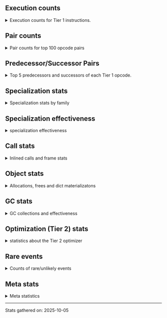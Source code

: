 ## Execution counts

<details>
<summary> Execution counts for Tier 1 instructions. </summary>


The "miss ratio" column shows the percentage of times the instruction
executed that it deoptimized. When this happens, the base unspecialized
instruction is not counted.

<table>
<thead>
<tr>
<th align="left">Name</th>
<th align="right">Base Count</th>
<th align="right">Head Count</th>
<th align="right">Change</th>
</tr>
</thead>
<tbody>
<tr>
<td align="left">JUMP_BACKWARD_NO_JIT</td>
<td align="right">5,860,325,583</td>
<td align="right">6,775,424</td>
<td align="right">-99.9%</td>
</tr>
<tr>
<td align="left">STORE_SLICE</td>
<td align="right">112,724,874</td>
<td align="right">1,232,574</td>
<td align="right">-98.9%</td>
</tr>
<tr>
<td align="left">UNPACK_SEQUENCE_LIST</td>
<td align="right">62,087,441</td>
<td align="right">2,075,200</td>
<td align="right">-96.7%</td>
</tr>
<tr>
<td align="left">BINARY_OP_SUBSCR_LIST_SLICE</td>
<td align="right">441,309,391</td>
<td align="right">15,640,712</td>
<td align="right">-96.5%</td>
</tr>
<tr>
<td align="left">GET_ANEXT</td>
<td align="right">100,136,760</td>
<td align="right">6,000,000</td>
<td align="right">-94.0%</td>
</tr>
<tr>
<td align="left">CONTAINS_OP_SET</td>
<td align="right">1,753,412,753</td>
<td align="right">276,811,789</td>
<td align="right">-84.2%</td>
</tr>
<tr>
<td align="left">CALL_LIST_APPEND</td>
<td align="right">1,217,674,718</td>
<td align="right">205,779,056</td>
<td align="right">-83.1%</td>
</tr>
<tr>
<td align="left">STORE_SUBSCR_LIST_INT</td>
<td align="right">569,318,495</td>
<td align="right">97,247,939</td>
<td align="right">-82.9%</td>
</tr>
<tr>
<td align="left">BINARY_OP_SUBSCR_LIST_INT</td>
<td align="right">2,713,621,987</td>
<td align="right">490,301,858</td>
<td align="right">-81.9%</td>
</tr>
<tr>
<td align="left">FOR_ITER</td>
<td align="right">1,503,964,989</td>
<td align="right">306,115,906</td>
<td align="right">-79.6%</td>
</tr>
<tr>
<td align="left">SWAP</td>
<td align="right">2,126,153,040</td>
<td align="right">462,349,949</td>
<td align="right">-78.3%</td>
</tr>
<tr>
<td align="left">BINARY_OP_SUBSCR_STR_INT</td>
<td align="right">1,255,508,209</td>
<td align="right">279,483,284</td>
<td align="right">-77.7%</td>
</tr>
<tr>
<td align="left">STORE_SUBSCR</td>
<td align="right">691,532,289</td>
<td align="right">164,823,195</td>
<td align="right">-76.2%</td>
</tr>
<tr>
<td align="left">CALL_METHOD_DESCRIPTOR_FAST_WITH_KEYWORDS</td>
<td align="right">160,763,951</td>
<td align="right">40,447,314</td>
<td align="right">-74.8%</td>
</tr>
<tr>
<td align="left">CALL_LEN</td>
<td align="right">1,544,716,240</td>
<td align="right">392,969,839</td>
<td align="right">-74.6%</td>
</tr>
<tr>
<td align="left">COMPARE_OP_STR</td>
<td align="right">1,831,075,618</td>
<td align="right">484,357,413</td>
<td align="right">-73.5%</td>
</tr>
<tr>
<td align="left">BINARY_OP_SUBTRACT_FLOAT</td>
<td align="right">353,327,545</td>
<td align="right">98,636,628</td>
<td align="right">-72.1%</td>
</tr>
<tr>
<td align="left">COMPARE_OP</td>
<td align="right">530,321,361</td>
<td align="right">149,960,963</td>
<td align="right">-71.7%</td>
</tr>
<tr>
<td align="left">BUILD_LIST</td>
<td align="right">681,820,789</td>
<td align="right">196,489,376</td>
<td align="right">-71.2%</td>
</tr>
<tr>
<td align="left">CALL_TYPE_1</td>
<td align="right">374,054,820</td>
<td align="right">110,742,639</td>
<td align="right">-70.4%</td>
</tr>
<tr>
<td align="left">BINARY_OP_ADD_INT</td>
<td align="right">3,719,851,347</td>
<td align="right">1,134,355,431</td>
<td align="right">-69.5%</td>
</tr>
<tr>
<td align="left">FOR_ITER_RANGE</td>
<td align="right">677,410,771</td>
<td align="right">206,903,277</td>
<td align="right">-69.5%</td>
</tr>
<tr>
<td align="left">STORE_FAST_LOAD_FAST</td>
<td align="right">199,725,021</td>
<td align="right">62,059,707</td>
<td align="right">-68.9%</td>
</tr>
<tr>
<td align="left">CONVERT_VALUE</td>
<td align="right">116,412,856</td>
<td align="right">36,896,100</td>
<td align="right">-68.3%</td>
</tr>
<tr>
<td align="left">FOR_ITER_TUPLE</td>
<td align="right">538,580,416</td>
<td align="right">172,393,321</td>
<td align="right">-68.0%</td>
</tr>
<tr>
<td align="left">COPY</td>
<td align="right">2,460,405,186</td>
<td align="right">808,070,546</td>
<td align="right">-67.2%</td>
</tr>
<tr>
<td align="left">CALL_BUILTIN_FAST</td>
<td align="right">1,128,195,695</td>
<td align="right">373,529,747</td>
<td align="right">-66.9%</td>
</tr>
<tr>
<td align="left">BUILD_SLICE</td>
<td align="right">158,352,276</td>
<td align="right">55,173,576</td>
<td align="right">-65.2%</td>
</tr>
<tr>
<td align="left">FORMAT_SIMPLE</td>
<td align="right">123,332,659</td>
<td align="right">43,481,359</td>
<td align="right">-64.7%</td>
</tr>
<tr>
<td align="left">CALL_BUILTIN_O</td>
<td align="right">888,652,284</td>
<td align="right">318,297,598</td>
<td align="right">-64.2%</td>
</tr>
<tr>
<td align="left">BUILD_STRING</td>
<td align="right">62,367,127</td>
<td align="right">22,344,425</td>
<td align="right">-64.2%</td>
</tr>
<tr>
<td align="left">FOR_ITER_LIST</td>
<td align="right">2,153,084,797</td>
<td align="right">787,293,951</td>
<td align="right">-63.4%</td>
</tr>
<tr>
<td align="left">LOAD_SMALL_INT</td>
<td align="right">7,773,568,386</td>
<td align="right">2,869,415,566</td>
<td align="right">-63.1%</td>
</tr>
<tr>
<td align="left">BINARY_SLICE</td>
<td align="right">542,040,500</td>
<td align="right">201,404,220</td>
<td align="right">-62.8%</td>
</tr>
<tr>
<td align="left">LIST_EXTEND</td>
<td align="right">112,816,001</td>
<td align="right">42,465,144</td>
<td align="right">-62.4%</td>
</tr>
<tr>
<td align="left">STORE_SUBSCR_DICT</td>
<td align="right">379,771,024</td>
<td align="right">145,099,706</td>
<td align="right">-61.8%</td>
</tr>
<tr>
<td align="left">CONTAINS_OP_DICT</td>
<td align="right">439,464,867</td>
<td align="right">171,675,502</td>
<td align="right">-60.9%</td>
</tr>
<tr>
<td align="left">MAP_ADD</td>
<td align="right">67,374,640</td>
<td align="right">26,549,484</td>
<td align="right">-60.6%</td>
</tr>
<tr>
<td align="left">BINARY_OP_ADD_FLOAT</td>
<td align="right">510,991,077</td>
<td align="right">205,202,458</td>
<td align="right">-59.8%</td>
</tr>
<tr>
<td align="left">LIST_APPEND</td>
<td align="right">263,578,998</td>
<td align="right">106,542,451</td>
<td align="right">-59.6%</td>
</tr>
<tr>
<td align="left">LOAD_ATTR_CLASS_WITH_METACLASS_CHECK</td>
<td align="right">22,610,842</td>
<td align="right">9,211,665</td>
<td align="right">-59.3%</td>
</tr>
<tr>
<td align="left">UNPACK_SEQUENCE_TUPLE</td>
<td align="right">403,243,650</td>
<td align="right">166,049,939</td>
<td align="right">-58.8%</td>
</tr>
<tr>
<td align="left">NOP</td>
<td align="right">2,680,846,033</td>
<td align="right">1,107,584,640</td>
<td align="right">-58.7%</td>
</tr>
<tr>
<td align="left">LOAD_FAST_BORROW_LOAD_FAST_BORROW</td>
<td align="right">11,513,298,123</td>
<td align="right">4,796,044,713</td>
<td align="right">-58.3%</td>
</tr>
<tr>
<td align="left">BINARY_OP_SUBTRACT_INT</td>
<td align="right">1,934,316,031</td>
<td align="right">811,015,361</td>
<td align="right">-58.1%</td>
</tr>
<tr>
<td align="left">EXTENDED_ARG</td>
<td align="right">751,553,859</td>
<td align="right">317,227,905</td>
<td align="right">-57.8%</td>
</tr>
<tr>
<td align="left">LOAD_ATTR_METHOD_NO_DICT</td>
<td align="right">2,730,282,343</td>
<td align="right">1,156,320,568</td>
<td align="right">-57.6%</td>
</tr>
<tr>
<td align="left">STORE_FAST</td>
<td align="right">14,462,302,365</td>
<td align="right">6,392,430,442</td>
<td align="right">-55.8%</td>
</tr>
<tr>
<td align="left">LOAD_GLOBAL_BUILTIN</td>
<td align="right">6,839,635,723</td>
<td align="right">3,158,690,908</td>
<td align="right">-53.8%</td>
</tr>
<tr>
<td align="left">BINARY_OP_SUBSCR_DICT</td>
<td align="right">1,153,588,445</td>
<td align="right">541,260,100</td>
<td align="right">-53.1%</td>
</tr>
<tr>
<td align="left">NOT_TAKEN</td>
<td align="right">94,136,760</td>
<td align="right">142,667,068</td>
<td align="right">51.6%</td>
</tr>
<tr>
<td align="left">POP_JUMP_IF_FALSE</td>
<td align="right">12,127,923,197</td>
<td align="right">5,881,951,698</td>
<td align="right">-51.5%</td>
</tr>
<tr>
<td align="left">TO_BOOL_LIST</td>
<td align="right">89,309,613</td>
<td align="right">43,819,293</td>
<td align="right">-50.9%</td>
</tr>
<tr>
<td align="left">BINARY_OP_INPLACE_ADD_UNICODE</td>
<td align="right">6,954,297</td>
<td align="right">3,423,911</td>
<td align="right">-50.8%</td>
</tr>
<tr>
<td align="left">COMPARE_OP_INT</td>
<td align="right">3,290,948,194</td>
<td align="right">1,642,719,510</td>
<td align="right">-50.1%</td>
</tr>
<tr>
<td align="left">LOAD_FAST_LOAD_FAST</td>
<td align="right">16,541,190</td>
<td align="right">8,560,199</td>
<td align="right">-48.2%</td>
</tr>
<tr>
<td align="left">TO_BOOL_INT</td>
<td align="right">320,775,460</td>
<td align="right">166,371,139</td>
<td align="right">-48.1%</td>
</tr>
<tr>
<td align="left">BINARY_OP_MULTIPLY_FLOAT</td>
<td align="right">1,079,524,245</td>
<td align="right">566,651,049</td>
<td align="right">-47.5%</td>
</tr>
<tr>
<td align="left">GET_ITER</td>
<td align="right">1,090,517,086</td>
<td align="right">575,267,995</td>
<td align="right">-47.2%</td>
</tr>
<tr>
<td align="left">LOAD_ATTR_METHOD_LAZY_DICT</td>
<td align="right">93,931,971</td>
<td align="right">49,563,422</td>
<td align="right">-47.2%</td>
</tr>
<tr>
<td align="left">LOAD_CONST</td>
<td align="right">9,290,860,602</td>
<td align="right">4,974,308,694</td>
<td align="right">-46.5%</td>
</tr>
<tr>
<td align="left">CALL_METHOD_DESCRIPTOR_NOARGS</td>
<td align="right">336,371,945</td>
<td align="right">180,850,065</td>
<td align="right">-46.2%</td>
</tr>
<tr>
<td align="left">CALL_BOUND_METHOD_GENERAL</td>
<td align="right">13,173,169</td>
<td align="right">7,196,864</td>
<td align="right">-45.4%</td>
</tr>
<tr>
<td align="left">POP_JUMP_IF_TRUE</td>
<td align="right">2,614,659,111</td>
<td align="right">1,449,778,009</td>
<td align="right">-44.6%</td>
</tr>
<tr>
<td align="left">IS_OP</td>
<td align="right">584,704,777</td>
<td align="right">331,183,063</td>
<td align="right">-43.4%</td>
</tr>
<tr>
<td align="left">STORE_FAST_STORE_FAST</td>
<td align="right">830,290,273</td>
<td align="right">471,733,592</td>
<td align="right">-43.2%</td>
</tr>
<tr>
<td align="left">BUILD_TUPLE</td>
<td align="right">1,228,473,953</td>
<td align="right">700,107,204</td>
<td align="right">-43.0%</td>
</tr>
<tr>
<td align="left">CALL_NON_PY_GENERAL</td>
<td align="right">963,040,270</td>
<td align="right">550,407,946</td>
<td align="right">-42.8%</td>
</tr>
<tr>
<td align="left">BINARY_OP</td>
<td align="right">2,424,396,873</td>
<td align="right">1,390,950,794</td>
<td align="right">-42.6%</td>
</tr>
<tr>
<td align="left">TO_BOOL_STR</td>
<td align="right">87,695,452</td>
<td align="right">50,557,224</td>
<td align="right">-42.3%</td>
</tr>
<tr>
<td align="left">LOAD_ATTR_CLASS</td>
<td align="right">539,532,414</td>
<td align="right">317,535,102</td>
<td align="right">-41.1%</td>
</tr>
<tr>
<td align="left">PUSH_NULL</td>
<td align="right">1,666,817,267</td>
<td align="right">982,785,296</td>
<td align="right">-41.0%</td>
</tr>
<tr>
<td align="left">LOAD_FAST_BORROW</td>
<td align="right">42,144,629,600</td>
<td align="right">24,895,715,253</td>
<td align="right">-40.9%</td>
</tr>
<tr>
<td align="left">POP_ITER</td>
<td align="right">1,051,295,610</td>
<td align="right">624,668,574</td>
<td align="right">-40.6%</td>
</tr>
<tr>
<td align="left">TO_BOOL_ALWAYS_TRUE</td>
<td align="right">219,401,178</td>
<td align="right">131,623,120</td>
<td align="right">-40.0%</td>
</tr>
<tr>
<td align="left">CONTAINS_OP</td>
<td align="right">227,684,326</td>
<td align="right">145,746,435</td>
<td align="right">-36.0%</td>
</tr>
<tr>
<td align="left">CALL_STR_1</td>
<td align="right">140,116,324</td>
<td align="right">93,046,873</td>
<td align="right">-33.6%</td>
</tr>
<tr>
<td align="left">CALL_KW_NON_PY</td>
<td align="right">60,804,734</td>
<td align="right">40,422,743</td>
<td align="right">-33.5%</td>
</tr>
<tr>
<td align="left">CALL_METHOD_DESCRIPTOR_FAST</td>
<td align="right">439,884,040</td>
<td align="right">294,443,595</td>
<td align="right">-33.1%</td>
</tr>
<tr>
<td align="left">UNPACK_SEQUENCE_TWO_TUPLE</td>
<td align="right">805,910,668</td>
<td align="right">539,528,048</td>
<td align="right">-33.1%</td>
</tr>
<tr>
<td align="left">CALL_INTRINSIC_1</td>
<td align="right">214,309,521</td>
<td align="right">143,958,724</td>
<td align="right">-32.8%</td>
</tr>
<tr>
<td align="left">LOAD_ATTR</td>
<td align="right">869,615,134</td>
<td align="right">593,207,107</td>
<td align="right">-31.8%</td>
</tr>
<tr>
<td align="left">BINARY_OP_MULTIPLY_INT</td>
<td align="right">299,418,184</td>
<td align="right">204,789,257</td>
<td align="right">-31.6%</td>
</tr>
<tr>
<td align="left">LOAD_FAST</td>
<td align="right">878,899,218</td>
<td align="right">601,290,270</td>
<td align="right">-31.6%</td>
</tr>
<tr>
<td align="left">LOAD_DEREF</td>
<td align="right">1,366,214,237</td>
<td align="right">938,828,813</td>
<td align="right">-31.3%</td>
</tr>
<tr>
<td align="left">LOAD_FAST_AND_CLEAR</td>
<td align="right">66,449,993</td>
<td align="right">46,264,484</td>
<td align="right">-30.4%</td>
</tr>
<tr>
<td align="left">TO_BOOL_BOOL</td>
<td align="right">4,858,105,176</td>
<td align="right">3,393,993,842</td>
<td align="right">-30.1%</td>
</tr>
<tr>
<td align="left">CALL_BOUND_METHOD_EXACT_ARGS</td>
<td align="right">188,930,888</td>
<td align="right">134,632,379</td>
<td align="right">-28.7%</td>
</tr>
<tr>
<td align="left">TO_BOOL_NONE</td>
<td align="right">510,920,092</td>
<td align="right">365,050,981</td>
<td align="right">-28.6%</td>
</tr>
<tr>
<td align="left">TO_BOOL</td>
<td align="right">446,136,607</td>
<td align="right">329,310,050</td>
<td align="right">-26.2%</td>
</tr>
<tr>
<td align="left">LOAD_ATTR_METHOD_WITH_VALUES</td>
<td align="right">2,867,727,437</td>
<td align="right">2,183,218,299</td>
<td align="right">-23.9%</td>
</tr>
<tr>
<td align="left">UNPACK_SEQUENCE</td>
<td align="right">1,579,561</td>
<td align="right">1,214,909</td>
<td align="right">-23.1%</td>
</tr>
<tr>
<td align="left">LOAD_ATTR_NONDESCRIPTOR_WITH_VALUES</td>
<td align="right">251,074,192</td>
<td align="right">194,817,838</td>
<td align="right">-22.4%</td>
</tr>
<tr>
<td align="left">CALL_PY_EXACT_ARGS</td>
<td align="right">3,798,247,483</td>
<td align="right">2,988,051,868</td>
<td align="right">-21.3%</td>
</tr>
<tr>
<td align="left">JUMP_FORWARD</td>
<td align="right">436,583,313</td>
<td align="right">348,877,731</td>
<td align="right">-20.1%</td>
</tr>
<tr>
<td align="left">CALL_METHOD_DESCRIPTOR_O</td>
<td align="right">367,350,968</td>
<td align="right">294,471,584</td>
<td align="right">-19.8%</td>
</tr>
<tr>
<td align="left">BINARY_OP_EXTEND</td>
<td align="right">295,945,266</td>
<td align="right">241,798,957</td>
<td align="right">-18.3%</td>
</tr>
<tr>
<td align="left">LOAD_GLOBAL_MODULE</td>
<td align="right">4,129,283,447</td>
<td align="right">3,491,069,753</td>
<td align="right">-15.5%</td>
</tr>
<tr>
<td align="left">LOAD_ATTR_INSTANCE_VALUE</td>
<td align="right">5,832,534,057</td>
<td align="right">4,933,753,603</td>
<td align="right">-15.4%</td>
</tr>
<tr>
<td align="left">POP_TOP</td>
<td align="right">3,655,321,141</td>
<td align="right">3,097,135,711</td>
<td align="right">-15.3%</td>
</tr>
<tr>
<td align="left">CALL_ISINSTANCE</td>
<td align="right">1,176,294,410</td>
<td align="right">1,002,015,357</td>
<td align="right">-14.8%</td>
</tr>
<tr>
<td align="left">POP_JUMP_IF_NOT_NONE</td>
<td align="right">610,417,134</td>
<td align="right">525,397,488</td>
<td align="right">-13.9%</td>
</tr>
<tr>
<td align="left">LOAD_ATTR_NONDESCRIPTOR_NO_DICT</td>
<td align="right">80,502,304</td>
<td align="right">70,073,588</td>
<td align="right">-13.0%</td>
</tr>
<tr>
<td align="left">CALL_BUILTIN_CLASS</td>
<td align="right">356,030,781</td>
<td align="right">310,225,958</td>
<td align="right">-12.9%</td>
</tr>
<tr>
<td align="left">LOAD_ATTR_SLOT</td>
<td align="right">3,453,814,295</td>
<td align="right">3,023,929,761</td>
<td align="right">-12.4%</td>
</tr>
<tr>
<td align="left">RESUME_CHECK</td>
<td align="right">7,477,233,828</td>
<td align="right">6,575,660,305</td>
<td align="right">-12.1%</td>
</tr>
<tr>
<td align="left">CALL_KW_PY</td>
<td align="right">115,155,042</td>
<td align="right">102,108,899</td>
<td align="right">-11.3%</td>
</tr>
<tr>
<td align="left">BINARY_OP_ADD_UNICODE</td>
<td align="right">124,651,071</td>
<td align="right">110,560,128</td>
<td align="right">-11.3%</td>
</tr>
<tr>
<td align="left">POP_JUMP_IF_NONE</td>
<td align="right">356,957,698</td>
<td align="right">319,062,793</td>
<td align="right">-10.6%</td>
</tr>
<tr>
<td align="left">LOAD_ATTR_MODULE</td>
<td align="right">570,103,562</td>
<td align="right">509,697,282</td>
<td align="right">-10.6%</td>
</tr>
<tr>
<td align="left">STORE_ATTR</td>
<td align="right">64,764,477</td>
<td align="right">58,889,016</td>
<td align="right">-9.1%</td>
</tr>
<tr>
<td align="left">CALL_PY_GENERAL</td>
<td align="right">411,197,229</td>
<td align="right">375,891,608</td>
<td align="right">-8.6%</td>
</tr>
<tr>
<td align="left">CALL_BUILTIN_FAST_WITH_KEYWORDS</td>
<td align="right">146,634,306</td>
<td align="right">134,185,259</td>
<td align="right">-8.5%</td>
</tr>
<tr>
<td align="left">RETURN_VALUE</td>
<td align="right">6,635,113,826</td>
<td align="right">6,098,854,105</td>
<td align="right">-8.1%</td>
</tr>
<tr>
<td align="left">DICT_MERGE</td>
<td align="right">77,642,203</td>
<td align="right">71,849,870</td>
<td align="right">-7.5%</td>
</tr>
<tr>
<td align="left">COMPARE_OP_FLOAT</td>
<td align="right">195,700,580</td>
<td align="right">181,305,757</td>
<td align="right">-7.4%</td>
</tr>
<tr>
<td align="left">BINARY_OP_SUBSCR_TUPLE_INT</td>
<td align="right">291,433,159</td>
<td align="right">272,351,207</td>
<td align="right">-6.5%</td>
</tr>
<tr>
<td align="left">BUILD_MAP</td>
<td align="right">150,832,380</td>
<td align="right">142,835,740</td>
<td align="right">-5.3%</td>
</tr>
<tr>
<td align="left">STORE_DEREF</td>
<td align="right">73,524,682</td>
<td align="right">70,318,627</td>
<td align="right">-4.4%</td>
</tr>
<tr>
<td align="left">STORE_ATTR_SLOT</td>
<td align="right">1,600,045,222</td>
<td align="right">1,540,851,221</td>
<td align="right">-3.7%</td>
</tr>
<tr>
<td align="left">MAKE_FUNCTION</td>
<td align="right">118,148,282</td>
<td align="right">113,820,970</td>
<td align="right">-3.7%</td>
</tr>
<tr>
<td align="left">LOAD_ATTR_WITH_HINT</td>
<td align="right">74,133,240</td>
<td align="right">71,570,647</td>
<td align="right">-3.5%</td>
</tr>
<tr>
<td align="left">STORE_ATTR_INSTANCE_VALUE</td>
<td align="right">1,104,769,124</td>
<td align="right">1,068,981,976</td>
<td align="right">-3.2%</td>
</tr>
<tr>
<td align="left">SET_FUNCTION_ATTRIBUTE</td>
<td align="right">100,822,078</td>
<td align="right">97,933,263</td>
<td align="right">-2.9%</td>
</tr>
<tr>
<td align="left">UNARY_NEGATIVE</td>
<td align="right">140,540,004</td>
<td align="right">136,906,842</td>
<td align="right">-2.6%</td>
</tr>
<tr>
<td align="left">COPY_FREE_VARS</td>
<td align="right">345,914,799</td>
<td align="right">337,394,023</td>
<td align="right">-2.5%</td>
</tr>
<tr>
<td align="left">UNARY_INVERT</td>
<td align="right">10,016,804</td>
<td align="right">9,850,164</td>
<td align="right">-1.7%</td>
</tr>
<tr>
<td align="left">RETURN_GENERATOR</td>
<td align="right">417,037,494</td>
<td align="right">412,842,930</td>
<td align="right">-1.0%</td>
</tr>
<tr>
<td align="left">FOR_ITER_GEN</td>
<td align="right">345,877,778</td>
<td align="right">343,783,769</td>
<td align="right">-0.6%</td>
</tr>
<tr>
<td align="left">INTERPRETER_EXIT</td>
<td align="right">1,890,314,280</td>
<td align="right">1,881,677,355</td>
<td align="right">-0.5%</td>
</tr>
<tr>
<td align="left">CALL_TUPLE_1</td>
<td align="right">6,296,362</td>
<td align="right">6,269,425</td>
<td align="right">-0.4%</td>
</tr>
<tr>
<td align="left">UNARY_NOT</td>
<td align="right">57,164,495</td>
<td align="right">56,951,897</td>
<td align="right">-0.4%</td>
</tr>
<tr>
<td align="left">CALL_KW</td>
<td align="right">11,668</td>
<td align="right">11,703</td>
<td align="right">0.3%</td>
</tr>
<tr>
<td align="left">CLEANUP_THROW</td>
<td align="right">91,596</td>
<td align="right">91,336</td>
<td align="right">-0.3%</td>
</tr>
<tr>
<td align="left">IMPORT_NAME</td>
<td align="right">10,421,912</td>
<td align="right">10,393,244</td>
<td align="right">-0.3%</td>
</tr>
<tr>
<td align="left">MAKE_CELL</td>
<td align="right">64,974,287</td>
<td align="right">64,810,701</td>
<td align="right">-0.3%</td>
</tr>
<tr>
<td align="left">DELETE_ATTR</td>
<td align="right">331,611</td>
<td align="right">330,828</td>
<td align="right">-0.2%</td>
</tr>
<tr>
<td align="left">JUMP_BACKWARD</td>
<td align="right">6,526</td>
<td align="right">6,514</td>
<td align="right">-0.2%</td>
</tr>
<tr>
<td align="left">YIELD_VALUE</td>
<td align="right">1,151,427,616</td>
<td align="right">1,149,330,419</td>
<td align="right">-0.2%</td>
</tr>
<tr>
<td align="left">RESUME</td>
<td align="right">31,171</td>
<td align="right">31,185</td>
<td align="right">0.0%</td>
</tr>
<tr>
<td align="left">DELETE_SUBSCR</td>
<td align="right">131,434,849</td>
<td align="right">131,380,561</td>
<td align="right">-0.0%</td>
</tr>
<tr>
<td align="left">LOAD_COMMON_CONSTANT</td>
<td align="right">28,459,319</td>
<td align="right">28,452,336</td>
<td align="right">-0.0%</td>
</tr>
<tr>
<td align="left">CALL</td>
<td align="right">222,227</td>
<td align="right">222,281</td>
<td align="right">0.0%</td>
</tr>
<tr>
<td align="left">GET_YIELD_FROM_ITER</td>
<td align="right">35,435,771</td>
<td align="right">35,428,106</td>
<td align="right">-0.0%</td>
</tr>
<tr>
<td align="left">LOAD_SPECIAL</td>
<td align="right">17,517,868</td>
<td align="right">17,515,278</td>
<td align="right">-0.0%</td>
</tr>
<tr>
<td align="left">LOAD_FAST_CHECK</td>
<td align="right">3,979,858</td>
<td align="right">3,979,278</td>
<td align="right">-0.0%</td>
</tr>
<tr>
<td align="left">CALL_FUNCTION_EX</td>
<td align="right">219,618,209</td>
<td align="right">219,644,500</td>
<td align="right">0.0%</td>
</tr>
<tr>
<td align="left">SEND</td>
<td align="right">128,440,667</td>
<td align="right">128,425,585</td>
<td align="right">-0.0%</td>
</tr>
<tr>
<td align="left">LOAD_SUPER_ATTR_METHOD</td>
<td align="right">63,174,312</td>
<td align="right">63,167,087</td>
<td align="right">-0.0%</td>
</tr>
<tr>
<td align="left">LOAD_ATTR_PROPERTY</td>
<td align="right">70,937,367</td>
<td align="right">70,945,432</td>
<td align="right">0.0%</td>
</tr>
<tr>
<td align="left">BUILD_SET</td>
<td align="right">437,389</td>
<td align="right">437,350</td>
<td align="right">-0.0%</td>
</tr>
<tr>
<td align="left">IMPORT_FROM</td>
<td align="right">12,129,200</td>
<td align="right">12,128,149</td>
<td align="right">-0.0%</td>
</tr>
<tr>
<td align="left">END_FOR</td>
<td align="right">114,997,780</td>
<td align="right">114,988,545</td>
<td align="right">-0.0%</td>
</tr>
<tr>
<td align="left">CHECK_EXC_MATCH</td>
<td align="right">25,252,612</td>
<td align="right">25,251,326</td>
<td align="right">-0.0%</td>
</tr>
<tr>
<td align="left">POP_EXCEPT</td>
<td align="right">25,595,305</td>
<td align="right">25,594,019</td>
<td align="right">-0.0%</td>
</tr>
<tr>
<td align="left">PUSH_EXC_INFO</td>
<td align="right">25,595,307</td>
<td align="right">25,594,021</td>
<td align="right">-0.0%</td>
</tr>
<tr>
<td align="left">RERAISE</td>
<td align="right">6,269,373</td>
<td align="right">6,269,113</td>
<td align="right">-0.0%</td>
</tr>
<tr>
<td align="left">EXIT_INIT_CHECK</td>
<td align="right">323,949,478</td>
<td align="right">323,941,405</td>
<td align="right">-0.0%</td>
</tr>
<tr>
<td align="left">CALL_ALLOC_AND_ENTER_INIT</td>
<td align="right">326,002,382</td>
<td align="right">325,994,309</td>
<td align="right">-0.0%</td>
</tr>
<tr>
<td align="left">END_SEND</td>
<td align="right">302,140,427</td>
<td align="right">302,133,017</td>
<td align="right">-0.0%</td>
</tr>
<tr>
<td align="left">JUMP_BACKWARD_NO_INTERRUPT</td>
<td align="right">418,752,679</td>
<td align="right">418,744,284</td>
<td align="right">-0.0%</td>
</tr>
<tr>
<td align="left">LOAD_GLOBAL</td>
<td align="right">14,736,752</td>
<td align="right">14,736,821</td>
<td align="right">0.0%</td>
</tr>
<tr>
<td align="left">LOAD_SUPER_ATTR_ATTR</td>
<td align="right">4,510,179</td>
<td align="right">4,510,160</td>
<td align="right">-0.0%</td>
</tr>
<tr>
<td align="left">RAISE_VARARGS</td>
<td align="right">8,615,457</td>
<td align="right">8,615,445</td>
<td align="right">-0.0%</td>
</tr>
<tr>
<td align="left">BINARY_OP_SUBSCR_GETITEM</td>
<td align="right">165,476,627</td>
<td align="right">165,476,625</td>
<td align="right">-0.0%</td>
</tr>
<tr>
<td align="left">SEND_GEN</td>
<td align="right">593,230,339</td>
<td align="right">593,230,344</td>
<td align="right">0.0%</td>
</tr>
<tr>
<td align="left">GET_AWAITABLE</td>
<td align="right">172,683,388</td>
<td align="right">172,683,388</td>
<td align="right">0.0%</td>
</tr>
<tr>
<td align="left">INSTRUMENTED_LINE</td>
<td align="right">58,270,440</td>
<td align="right">58,270,440</td>
<td align="right">0.0%</td>
</tr>
<tr>
<td align="left">DELETE_FAST</td>
<td align="right">41,964,183</td>
<td align="right">41,964,183</td>
<td align="right">0.0%</td>
</tr>
<tr>
<td align="left">INSTRUMENTED_RESUME</td>
<td align="right">29,134,740</td>
<td align="right">29,134,740</td>
<td align="right">0.0%</td>
</tr>
<tr>
<td align="left">INSTRUMENTED_RETURN_VALUE</td>
<td align="right">29,134,440</td>
<td align="right">29,134,440</td>
<td align="right">0.0%</td>
</tr>
<tr>
<td align="left">LOAD_NAME</td>
<td align="right">9,738,721</td>
<td align="right">9,738,721</td>
<td align="right">0.0%</td>
</tr>
<tr>
<td align="left">STORE_ATTR_WITH_HINT</td>
<td align="right">8,975,993</td>
<td align="right">8,975,993</td>
<td align="right">0.0%</td>
</tr>
<tr>
<td align="left">STORE_GLOBAL</td>
<td align="right">6,156,329</td>
<td align="right">6,156,329</td>
<td align="right">0.0%</td>
</tr>
<tr>
<td align="left">GET_AITER</td>
<td align="right">6,000,000</td>
<td align="right">6,000,000</td>
<td align="right">0.0%</td>
</tr>
<tr>
<td align="left">END_ASYNC_FOR</td>
<td align="right">6,000,000</td>
<td align="right">6,000,000</td>
<td align="right">0.0%</td>
</tr>
<tr>
<td align="left">CALL_KW_BOUND_METHOD</td>
<td align="right">1,684,562</td>
<td align="right">1,684,562</td>
<td align="right">0.0%</td>
</tr>
<tr>
<td align="left">UNPACK_EX</td>
<td align="right">235,809</td>
<td align="right">235,809</td>
<td align="right">0.0%</td>
</tr>
<tr>
<td align="left">SET_ADD</td>
<td align="right">73,592</td>
<td align="right">73,592</td>
<td align="right">0.0%</td>
</tr>
<tr>
<td align="left">SET_UPDATE</td>
<td align="right">68,063</td>
<td align="right">68,063</td>
<td align="right">0.0%</td>
</tr>
<tr>
<td align="left">LOAD_ATTR_GETATTRIBUTE_OVERRIDDEN</td>
<td align="right">49,580</td>
<td align="right">49,580</td>
<td align="right">0.0%</td>
</tr>
<tr>
<td align="left">STORE_NAME</td>
<td align="right">47,906</td>
<td align="right">47,906</td>
<td align="right">0.0%</td>
</tr>
<tr>
<td align="left">DICT_UPDATE</td>
<td align="right">14,747</td>
<td align="right">14,747</td>
<td align="right">0.0%</td>
</tr>
<tr>
<td align="left">WITH_EXCEPT_START</td>
<td align="right">9,631</td>
<td align="right">9,631</td>
<td align="right">0.0%</td>
</tr>
<tr>
<td align="left">LOAD_BUILD_CLASS</td>
<td align="right">3,375</td>
<td align="right">3,375</td>
<td align="right">0.0%</td>
</tr>
<tr>
<td align="left">LOAD_LOCALS</td>
<td align="right">3,352</td>
<td align="right">3,352</td>
<td align="right">0.0%</td>
</tr>
<tr>
<td align="left">FORMAT_WITH_SPEC</td>
<td align="right">2,740</td>
<td align="right">2,740</td>
<td align="right">0.0%</td>
</tr>
<tr>
<td align="left">LOAD_SUPER_ATTR</td>
<td align="right">2,347</td>
<td align="right">2,347</td>
<td align="right">0.0%</td>
</tr>
<tr>
<td align="left">LOAD_FROM_DICT_OR_DEREF</td>
<td align="right">1,460</td>
<td align="right">1,460</td>
<td align="right">0.0%</td>
</tr>
<tr>
<td align="left">INSTRUMENTED_JUMP_BACKWARD</td>
<td align="right">120</td>
<td align="right">120</td>
<td align="right">0.0%</td>
</tr>
<tr>
<td align="left">SETUP_ANNOTATIONS</td>
<td align="right">117</td>
<td align="right">117</td>
<td align="right">0.0%</td>
</tr>
<tr>
<td align="left">DELETE_NAME</td>
<td align="right">15</td>
<td align="right">15</td>
<td align="right">0.0%</td>
</tr>
<tr>
<td align="left">JUMP_BACKWARD_JIT</td>
<td align="right"></td>
<td align="right">1,332,338,818</td>
<td align="right"></td>
</tr>
<tr>
<td align="left">ENTER_EXECUTOR</td>
<td align="right"></td>
<td align="right">753,758,865</td>
<td align="right"></td>
</tr>
</tbody>
</table>


</details>

## Pair counts

<details>
<summary> Pair counts for top 100 opcode pairs </summary>


Pairs of specialized operations that deoptimize and are then followed by
the corresponding unspecialized instruction are not counted as pairs.

Not included in comparative output.


</details>

## Predecessor/Successor Pairs

<details>
<summary> Top 5 predecessors and successors of each Tier 1 opcode. </summary>


This does not include the unspecialized instructions that occur after a
specialized instruction deoptimizes.

Not included in comparative output.


</details>

## Specialization stats

<details>
<summary> Specialization stats by family </summary>

### BINARY_OP

<details>
<summary> specialization stats for BINARY_OP family </summary>

<table>
<thead>
<tr>
<th align="left">Kind</th>
<th align="right">Base Count</th>
<th align="right">Base Ratio</th>
<th align="right">Head Count</th>
<th align="right">Head Ratio</th>
<th align="right">Change</th>
</tr>
</thead>
<tbody>
<tr>
<td align="left">
hit
<details>
<summary>ⓘ</summary>

Specialized instructions that complete.
</details>
</td>
<td align="right">16,990,865,782</td>
<td align="right">87.2%</td>
<td align="right">5,564,645,198</td>
<td align="right">79.3%</td>
<td align="right">-67.2%</td>
</tr>
<tr>
<td align="left">
deferred
<details>
<summary>ⓘ</summary>

Lists the number of "deferred" (i.e. not specialized) instructions executed.
</details>
</td>
<td align="right">2,423,427,582</td>
<td align="right">12.4%</td>
<td align="right">1,390,371,888</td>
<td align="right">19.8%</td>
<td align="right">-42.6%</td>
</tr>
<tr>
<td align="left">
miss
<details>
<summary>ⓘ</summary>

Specialized instructions that deopt.
</details>
</td>
<td align="right">63,027,167</td>
<td align="right">0.3%</td>
<td align="right">61,052,989</td>
<td align="right">0.9%</td>
<td align="right">-3.1%</td>
</tr>
</tbody>
</table>

<table>
<thead>
<tr>
<th align="left">Success</th>
<th align="right">Base Count</th>
<th align="right">Base Ratio</th>
<th align="right">Head Count</th>
<th align="right">Head Ratio</th>
<th align="right">Change</th>
</tr>
</thead>
<tbody>
<tr>
<td align="left">Failure</td>
<td align="right">952,709</td>
<td align="right">44.1%</td>
<td align="right">562,345</td>
<td align="right">32.5%</td>
<td align="right">-41.0%</td>
</tr>
<tr>
<td align="left">Success</td>
<td align="right">1,205,485</td>
<td align="right">55.9%</td>
<td align="right">1,168,206</td>
<td align="right">67.5%</td>
<td align="right">-3.1%</td>
</tr>
</tbody>
</table>

<table>
<thead>
<tr>
<th align="left">Failure kind</th>
<th align="right">Base Count</th>
<th align="right">Base Ratio</th>
<th align="right">Head Count</th>
<th align="right">Head Ratio</th>
<th align="right">Change</th>
</tr>
</thead>
<tbody>
<tr>
<td align="left">subscr bytes</td>
<td align="right">22,288</td>
<td align="right">2.3%</td>
<td align="right">1,808</td>
<td align="right">0.3%</td>
<td align="right">-91.9%</td>
</tr>
<tr>
<td align="left">subscr mappingproxy</td>
<td align="right">440</td>
<td align="right">0.0%</td>
<td align="right">60</td>
<td align="right">0.0%</td>
<td align="right">-86.4%</td>
</tr>
<tr>
<td align="left">xor int</td>
<td align="right">85,540</td>
<td align="right">9.0%</td>
<td align="right">16,760</td>
<td align="right">3.0%</td>
<td align="right">-80.4%</td>
</tr>
<tr>
<td align="left">and int</td>
<td align="right">74,225</td>
<td align="right">7.8%</td>
<td align="right">18,456</td>
<td align="right">3.3%</td>
<td align="right">-75.1%</td>
</tr>
<tr>
<td align="left">subscr counter</td>
<td align="right">107,772</td>
<td align="right">11.3%</td>
<td align="right">26,892</td>
<td align="right">4.8%</td>
<td align="right">-75.0%</td>
</tr>
<tr>
<td align="left">subscr array</td>
<td align="right">127,767</td>
<td align="right">13.4%</td>
<td align="right">36,682</td>
<td align="right">6.5%</td>
<td align="right">-71.3%</td>
</tr>
<tr>
<td align="left">and other</td>
<td align="right">1,079</td>
<td align="right">0.1%</td>
<td align="right">317</td>
<td align="right">0.1%</td>
<td align="right">-70.6%</td>
</tr>
<tr>
<td align="left">xor</td>
<td align="right">320</td>
<td align="right">0.0%</td>
<td align="right">140</td>
<td align="right">0.0%</td>
<td align="right">-56.2%</td>
</tr>
<tr>
<td align="left">rshift</td>
<td align="right">23,511</td>
<td align="right">2.5%</td>
<td align="right">11,297</td>
<td align="right">2.0%</td>
<td align="right">-52.0%</td>
</tr>
<tr>
<td align="left">add different types</td>
<td align="right">43,776</td>
<td align="right">4.6%</td>
<td align="right">25,883</td>
<td align="right">4.6%</td>
<td align="right">-40.9%</td>
</tr>
<tr>
<td align="left">power</td>
<td align="right">14,982</td>
<td align="right">1.6%</td>
<td align="right">9,122</td>
<td align="right">1.6%</td>
<td align="right">-39.1%</td>
</tr>
<tr>
<td align="left">lshift</td>
<td align="right">19,438</td>
<td align="right">2.0%</td>
<td align="right">15,422</td>
<td align="right">2.7%</td>
<td align="right">-20.7%</td>
</tr>
<tr>
<td align="left">add other</td>
<td align="right">47,079</td>
<td align="right">4.9%</td>
<td align="right">37,621</td>
<td align="right">6.7%</td>
<td align="right">-20.1%</td>
</tr>
<tr>
<td align="left">remainder</td>
<td align="right">43,630</td>
<td align="right">4.6%</td>
<td align="right">36,866</td>
<td align="right">6.6%</td>
<td align="right">-15.5%</td>
</tr>
<tr>
<td align="left">floor divide</td>
<td align="right">34,126</td>
<td align="right">3.6%</td>
<td align="right">30,093</td>
<td align="right">5.4%</td>
<td align="right">-11.8%</td>
</tr>
<tr>
<td align="left">out of range</td>
<td align="right">46,865</td>
<td align="right">4.9%</td>
<td align="right">41,347</td>
<td align="right">7.4%</td>
<td align="right">-11.8%</td>
</tr>
<tr>
<td align="left">subtract other</td>
<td align="right">9,128</td>
<td align="right">1.0%</td>
<td align="right">8,368</td>
<td align="right">1.5%</td>
<td align="right">-8.3%</td>
</tr>
<tr>
<td align="left">subscr defaultdict</td>
<td align="right">78,716</td>
<td align="right">8.3%</td>
<td align="right">73,885</td>
<td align="right">13.1%</td>
<td align="right">-6.1%</td>
</tr>
<tr>
<td align="left">subscr</td>
<td align="right">7,314</td>
<td align="right">0.8%</td>
<td align="right">7,009</td>
<td align="right">1.2%</td>
<td align="right">-4.2%</td>
</tr>
<tr>
<td align="left">multiply different types</td>
<td align="right">14,269</td>
<td align="right">1.5%</td>
<td align="right">13,978</td>
<td align="right">2.5%</td>
<td align="right">-2.0%</td>
</tr>
<tr>
<td align="left">true divide different types</td>
<td align="right">2,154</td>
<td align="right">0.2%</td>
<td align="right">2,114</td>
<td align="right">0.4%</td>
<td align="right">-1.9%</td>
</tr>
<tr>
<td align="left">subscr deque</td>
<td align="right">116</td>
<td align="right">0.0%</td>
<td align="right">115</td>
<td align="right">0.0%</td>
<td align="right">-0.9%</td>
</tr>
<tr>
<td align="left">multiply other</td>
<td align="right">15,736</td>
<td align="right">1.7%</td>
<td align="right">15,674</td>
<td align="right">2.8%</td>
<td align="right">-0.4%</td>
</tr>
<tr>
<td align="left">true divide other</td>
<td align="right">1,390</td>
<td align="right">0.1%</td>
<td align="right">1,387</td>
<td align="right">0.2%</td>
<td align="right">-0.2%</td>
</tr>
<tr>
<td align="left">subscr string slice</td>
<td align="right">2,261</td>
<td align="right">0.2%</td>
<td align="right">2,260</td>
<td align="right">0.4%</td>
<td align="right">-0.0%</td>
</tr>
<tr>
<td align="left">subscr tuple slice</td>
<td align="right">109,555</td>
<td align="right">11.5%</td>
<td align="right">109,557</td>
<td align="right">19.5%</td>
<td align="right">0.0%</td>
</tr>
<tr>
<td align="left">true divide float</td>
<td align="right">11,587</td>
<td align="right">1.2%</td>
<td align="right">11,587</td>
<td align="right">2.1%</td>
<td align="right">0.0%</td>
</tr>
<tr>
<td align="left">subscr range</td>
<td align="right">3,162</td>
<td align="right">0.3%</td>
<td align="right">3,162</td>
<td align="right">0.6%</td>
<td align="right">0.0%</td>
</tr>
<tr>
<td align="left">or</td>
<td align="right">3,100</td>
<td align="right">0.3%</td>
<td align="right">3,100</td>
<td align="right">0.6%</td>
<td align="right">0.0%</td>
</tr>
<tr>
<td align="left">subtract different types</td>
<td align="right">631</td>
<td align="right">0.1%</td>
<td align="right">631</td>
<td align="right">0.1%</td>
<td align="right">0.0%</td>
</tr>
<tr>
<td align="left">subscr other slice</td>
<td align="right">311</td>
<td align="right">0.0%</td>
<td align="right">311</td>
<td align="right">0.1%</td>
<td align="right">0.0%</td>
</tr>
<tr>
<td align="left">or different types</td>
<td align="right">156</td>
<td align="right">0.0%</td>
<td align="right">156</td>
<td align="right">0.0%</td>
<td align="right">0.0%</td>
</tr>
<tr>
<td align="left">subscr structtime</td>
<td align="right">140</td>
<td align="right">0.0%</td>
<td align="right">140</td>
<td align="right">0.0%</td>
<td align="right">0.0%</td>
</tr>
<tr>
<td align="left">code complex parameters</td>
<td align="right">60</td>
<td align="right">0.0%</td>
<td align="right">60</td>
<td align="right">0.0%</td>
<td align="right">0.0%</td>
</tr>
<tr>
<td align="left">and different types</td>
<td align="right">41</td>
<td align="right">0.0%</td>
<td align="right">41</td>
<td align="right">0.0%</td>
<td align="right">0.0%</td>
</tr>
<tr>
<td align="left">subscr ordereddict</td>
<td align="right">23</td>
<td align="right">0.0%</td>
<td align="right">23</td>
<td align="right">0.0%</td>
<td align="right">0.0%</td>
</tr>
<tr>
<td align="left">or int</td>
<td align="right">20</td>
<td align="right">0.0%</td>
<td align="right">20</td>
<td align="right">0.0%</td>
<td align="right">0.0%</td>
</tr>
<tr>
<td align="left">subscr enumdict</td>
<td align="right">1</td>
<td align="right">0.0%</td>
<td align="right">1</td>
<td align="right">0.0%</td>
<td align="right">0.0%</td>
</tr>
</tbody>
</table>


</details>

### BINARY_SLICE

<details>
<summary> specialization stats for BINARY_SLICE family </summary>

<table>
<thead>
<tr>
<th align="left">Kind</th>
<th align="right">Base Count</th>
<th align="right">Base Ratio</th>
<th align="right">Head Count</th>
<th align="right">Head Ratio</th>
<th align="right">Change</th>
</tr>
</thead>
<tbody>
<tr>
<td align="left">
deferred
<details>
<summary>ⓘ</summary>

Lists the number of "deferred" (i.e. not specialized) instructions executed.
</details>
</td>
<td align="right">542,040,500</td>
<td align="right">100.0%</td>
<td align="right">201,404,220</td>
<td align="right">100.0%</td>
<td align="right">-62.8%</td>
</tr>
</tbody>
</table>


</details>

### CALL

<details>
<summary> specialization stats for CALL family </summary>

<table>
<thead>
<tr>
<th align="left">Kind</th>
<th align="right">Base Count</th>
<th align="right">Base Ratio</th>
<th align="right">Head Count</th>
<th align="right">Head Ratio</th>
<th align="right">Change</th>
</tr>
</thead>
<tbody>
<tr>
<td align="left">
hit
<details>
<summary>ⓘ</summary>

Specialized instructions that complete.
</details>
</td>
<td align="right">12,590,744,054</td>
<td align="right">98.5%</td>
<td align="right">7,158,674,053</td>
<td align="right">97.5%</td>
<td align="right">-43.1%</td>
</tr>
<tr>
<td align="left">
miss
<details>
<summary>ⓘ</summary>

Specialized instructions that deopt.
</details>
</td>
<td align="right">197,952,762</td>
<td align="right">1.5%</td>
<td align="right">184,644,834</td>
<td align="right">2.5%</td>
<td align="right">-6.7%</td>
</tr>
<tr>
<td align="left">
deferred
<details>
<summary>ⓘ</summary>

Lists the number of "deferred" (i.e. not specialized) instructions executed.
</details>
</td>
<td align="right">194,280,521</td>
<td align="right">1.5%</td>
<td align="right">181,223,729</td>
<td align="right">2.5%</td>
<td align="right">-6.7%</td>
</tr>
<tr>
<td align="left">
deopt
<details>
<summary>ⓘ</summary>

Specialized instructions that deopt.
</details>
</td>
<td align="right">8,000</td>
<td align="right">0.0%</td>
<td align="right">8,000</td>
<td align="right">0.0%</td>
<td align="right">0.0%</td>
</tr>
</tbody>
</table>

<table>
<thead>
<tr>
<th align="left">Success</th>
<th align="right">Base Count</th>
<th align="right">Base Ratio</th>
<th align="right">Head Count</th>
<th align="right">Head Ratio</th>
<th align="right">Change</th>
</tr>
</thead>
<tbody>
<tr>
<td align="left">Success</td>
<td align="right">3,894,321</td>
<td align="right">100.0%</td>
<td align="right">3,643,239</td>
<td align="right">100.0%</td>
<td align="right">-6.4%</td>
</tr>
<tr>
<td align="left">Failure</td>
<td align="right">147</td>
<td align="right">0.0%</td>
<td align="right">147</td>
<td align="right">0.0%</td>
<td align="right">0.0%</td>
</tr>
</tbody>
</table>

<table>
<thead>
<tr>
<th align="left">Failure kind</th>
<th align="right">Base Count</th>
<th align="right">Base Ratio</th>
<th align="right">Head Count</th>
<th align="right">Head Ratio</th>
<th align="right">Change</th>
</tr>
</thead>
<tbody>
<tr>
<td align="left">init not simple</td>
<td align="right">731</td>
<td align="right">497.3%</td>
<td align="right">731</td>
<td align="right">497.3%</td>
<td align="right">0.0%</td>
</tr>
<tr>
<td align="left">init not python</td>
<td align="right">266</td>
<td align="right">181.0%</td>
<td align="right">266</td>
<td align="right">181.0%</td>
<td align="right">0.0%</td>
</tr>
<tr>
<td align="left">out of versions</td>
<td align="right">147</td>
<td align="right">100.0%</td>
<td align="right">147</td>
<td align="right">100.0%</td>
<td align="right">0.0%</td>
</tr>
</tbody>
</table>


</details>

### CALL_KW

<details>
<summary> specialization stats for CALL_KW family </summary>

<table>
<thead>
<tr>
<th align="left">Kind</th>
<th align="right">Base Count</th>
<th align="right">Base Ratio</th>
<th align="right">Head Count</th>
<th align="right">Head Ratio</th>
<th align="right">Change</th>
</tr>
</thead>
<tbody>
<tr>
<td align="left">
deferred
<details>
<summary>ⓘ</summary>

Lists the number of "deferred" (i.e. not specialized) instructions executed.
</details>
</td>
<td align="right">537,917</td>
<td align="right">96.6%</td>
<td align="right">537,917</td>
<td align="right">96.6%</td>
<td align="right">0.0%</td>
</tr>
<tr>
<td align="left">
miss
<details>
<summary>ⓘ</summary>

Specialized instructions that deopt.
</details>
</td>
<td align="right">545,009</td>
<td align="right">97.9%</td>
<td align="right">545,009</td>
<td align="right">97.9%</td>
<td align="right">0.0%</td>
</tr>
</tbody>
</table>

<table>
<thead>
<tr>
<th align="left">Success</th>
<th align="right">Base Count</th>
<th align="right">Base Ratio</th>
<th align="right">Head Count</th>
<th align="right">Head Ratio</th>
<th align="right">Change</th>
</tr>
</thead>
<tbody>
<tr>
<td align="left">Success</td>
<td align="right">18,760</td>
<td align="right">100.0%</td>
<td align="right">18,795</td>
<td align="right">100.0%</td>
<td align="right">0.2%</td>
</tr>
<tr>
<td align="left">Failure</td>
<td align="right">0</td>
<td align="right">0.0%</td>
<td align="right">0</td>
<td align="right">0.0%</td>
<td align="right"></td>
</tr>
</tbody>
</table>


</details>

### COMPARE_OP

<details>
<summary> specialization stats for COMPARE_OP family </summary>

<table>
<thead>
<tr>
<th align="left">Kind</th>
<th align="right">Base Count</th>
<th align="right">Base Ratio</th>
<th align="right">Head Count</th>
<th align="right">Head Ratio</th>
<th align="right">Change</th>
</tr>
</thead>
<tbody>
<tr>
<td align="left">
deferred
<details>
<summary>ⓘ</summary>

Lists the number of "deferred" (i.e. not specialized) instructions executed.
</details>
</td>
<td align="right">530,087,150</td>
<td align="right">9.1%</td>
<td align="right">149,819,593</td>
<td align="right">6.1%</td>
<td align="right">-71.7%</td>
</tr>
<tr>
<td align="left">
hit
<details>
<summary>ⓘ</summary>

Specialized instructions that complete.
</details>
</td>
<td align="right">5,316,415,004</td>
<td align="right">90.9%</td>
<td align="right">2,307,073,529</td>
<td align="right">93.8%</td>
<td align="right">-56.6%</td>
</tr>
<tr>
<td align="left">
miss
<details>
<summary>ⓘ</summary>

Specialized instructions that deopt.
</details>
</td>
<td align="right">1,309,388</td>
<td align="right">0.0%</td>
<td align="right">1,309,151</td>
<td align="right">0.1%</td>
<td align="right">-0.0%</td>
</tr>
</tbody>
</table>

<table>
<thead>
<tr>
<th align="left">Success</th>
<th align="right">Base Count</th>
<th align="right">Base Ratio</th>
<th align="right">Head Count</th>
<th align="right">Head Ratio</th>
<th align="right">Change</th>
</tr>
</thead>
<tbody>
<tr>
<td align="left">Failure</td>
<td align="right">212,581</td>
<td align="right">82.1%</td>
<td align="right">119,740</td>
<td align="right">72.1%</td>
<td align="right">-43.7%</td>
</tr>
<tr>
<td align="left">Success</td>
<td align="right">46,269</td>
<td align="right">17.9%</td>
<td align="right">46,267</td>
<td align="right">27.9%</td>
<td align="right">-0.0%</td>
</tr>
</tbody>
</table>

<table>
<thead>
<tr>
<th align="left">Failure kind</th>
<th align="right">Base Count</th>
<th align="right">Base Ratio</th>
<th align="right">Head Count</th>
<th align="right">Head Ratio</th>
<th align="right">Change</th>
</tr>
</thead>
<tbody>
<tr>
<td align="left">tuple</td>
<td align="right">84,966</td>
<td align="right">40.0%</td>
<td align="right">4,101</td>
<td align="right">3.4%</td>
<td align="right">-95.2%</td>
</tr>
<tr>
<td align="left">set</td>
<td align="right">6,822</td>
<td align="right">3.2%</td>
<td align="right">803</td>
<td align="right">0.7%</td>
<td align="right">-88.2%</td>
</tr>
<tr>
<td align="left">baseobject</td>
<td align="right">10,920</td>
<td align="right">5.1%</td>
<td align="right">6,403</td>
<td align="right">5.3%</td>
<td align="right">-41.4%</td>
</tr>
<tr>
<td align="left">float long</td>
<td align="right">14,860</td>
<td align="right">7.0%</td>
<td align="right">14,475</td>
<td align="right">12.1%</td>
<td align="right">-2.6%</td>
</tr>
<tr>
<td align="left">different types</td>
<td align="right">39,571</td>
<td align="right">18.6%</td>
<td align="right">38,901</td>
<td align="right">32.5%</td>
<td align="right">-1.7%</td>
</tr>
<tr>
<td align="left">bool</td>
<td align="right">1,882</td>
<td align="right">0.9%</td>
<td align="right">1,855</td>
<td align="right">1.5%</td>
<td align="right">-1.4%</td>
</tr>
<tr>
<td align="left">big int</td>
<td align="right">30,636</td>
<td align="right">14.4%</td>
<td align="right">30,283</td>
<td align="right">25.3%</td>
<td align="right">-1.2%</td>
</tr>
<tr>
<td align="left">bytes</td>
<td align="right">1,398</td>
<td align="right">0.7%</td>
<td align="right">1,397</td>
<td align="right">1.2%</td>
<td align="right">-0.1%</td>
</tr>
<tr>
<td align="left">other</td>
<td align="right">10,702</td>
<td align="right">5.0%</td>
<td align="right">10,698</td>
<td align="right">8.9%</td>
<td align="right">-0.0%</td>
</tr>
<tr>
<td align="left">string</td>
<td align="right">9,729</td>
<td align="right">4.6%</td>
<td align="right">9,729</td>
<td align="right">8.1%</td>
<td align="right">0.0%</td>
</tr>
<tr>
<td align="left">list</td>
<td align="right">911</td>
<td align="right">0.4%</td>
<td align="right">911</td>
<td align="right">0.8%</td>
<td align="right">0.0%</td>
</tr>
<tr>
<td align="left">long float</td>
<td align="right">184</td>
<td align="right">0.1%</td>
<td align="right">184</td>
<td align="right">0.2%</td>
<td align="right">0.0%</td>
</tr>
</tbody>
</table>


</details>

### CONTAINS_OP

<details>
<summary> specialization stats for CONTAINS_OP family </summary>

<table>
<thead>
<tr>
<th align="left">Kind</th>
<th align="right">Base Count</th>
<th align="right">Base Ratio</th>
<th align="right">Head Count</th>
<th align="right">Head Ratio</th>
<th align="right">Change</th>
</tr>
</thead>
<tbody>
<tr>
<td align="left">
hit
<details>
<summary>ⓘ</summary>

Specialized instructions that complete.
</details>
</td>
<td align="right">2,191,475,482</td>
<td align="right">90.5%</td>
<td align="right">447,085,153</td>
<td align="right">75.2%</td>
<td align="right">-79.6%</td>
</tr>
<tr>
<td align="left">
deferred
<details>
<summary>ⓘ</summary>

Lists the number of "deferred" (i.e. not specialized) instructions executed.
</details>
</td>
<td align="right">227,606,771</td>
<td align="right">9.4%</td>
<td align="right">145,688,958</td>
<td align="right">24.5%</td>
<td align="right">-36.0%</td>
</tr>
<tr>
<td align="left">
miss
<details>
<summary>ⓘ</summary>

Specialized instructions that deopt.
</details>
</td>
<td align="right">1,402,138</td>
<td align="right">0.1%</td>
<td align="right">1,402,138</td>
<td align="right">0.2%</td>
<td align="right">0.0%</td>
</tr>
</tbody>
</table>

<table>
<thead>
<tr>
<th align="left">Success</th>
<th align="right">Base Count</th>
<th align="right">Base Ratio</th>
<th align="right">Head Count</th>
<th align="right">Head Ratio</th>
<th align="right">Change</th>
</tr>
</thead>
<tbody>
<tr>
<td align="left">Failure</td>
<td align="right">75,687</td>
<td align="right">72.8%</td>
<td align="right">55,609</td>
<td align="right">66.3%</td>
<td align="right">-26.5%</td>
</tr>
<tr>
<td align="left">Success</td>
<td align="right">28,320</td>
<td align="right">27.2%</td>
<td align="right">28,320</td>
<td align="right">33.7%</td>
<td align="right">0.0%</td>
</tr>
</tbody>
</table>

<table>
<thead>
<tr>
<th align="left">Failure kind</th>
<th align="right">Base Count</th>
<th align="right">Base Ratio</th>
<th align="right">Head Count</th>
<th align="right">Head Ratio</th>
<th align="right">Change</th>
</tr>
</thead>
<tbody>
<tr>
<td align="left">str</td>
<td align="right">25,198</td>
<td align="right">33.3%</td>
<td align="right">11,039</td>
<td align="right">19.9%</td>
<td align="right">-56.2%</td>
</tr>
<tr>
<td align="left">other</td>
<td align="right">10,933</td>
<td align="right">14.4%</td>
<td align="right">9,167</td>
<td align="right">16.5%</td>
<td align="right">-16.2%</td>
</tr>
<tr>
<td align="left">list</td>
<td align="right">29,005</td>
<td align="right">38.3%</td>
<td align="right">25,382</td>
<td align="right">45.6%</td>
<td align="right">-12.5%</td>
</tr>
<tr>
<td align="left">tuple</td>
<td align="right">10,551</td>
<td align="right">13.9%</td>
<td align="right">10,021</td>
<td align="right">18.0%</td>
<td align="right">-5.0%</td>
</tr>
</tbody>
</table>


</details>

### FOR_ITER

<details>
<summary> specialization stats for FOR_ITER family </summary>

<table>
<thead>
<tr>
<th align="left">Kind</th>
<th align="right">Base Count</th>
<th align="right">Base Ratio</th>
<th align="right">Head Count</th>
<th align="right">Head Ratio</th>
<th align="right">Change</th>
</tr>
</thead>
<tbody>
<tr>
<td align="left">
deferred
<details>
<summary>ⓘ</summary>

Lists the number of "deferred" (i.e. not specialized) instructions executed.
</details>
</td>
<td align="right">1,503,524,269</td>
<td align="right">28.8%</td>
<td align="right">305,977,164</td>
<td align="right">16.8%</td>
<td align="right">-79.6%</td>
</tr>
<tr>
<td align="left">
miss
<details>
<summary>ⓘ</summary>

Specialized instructions that deopt.
</details>
</td>
<td align="right">164,057,144</td>
<td align="right">3.1%</td>
<td align="right">62,019,947</td>
<td align="right">3.4%</td>
<td align="right">-62.2%</td>
</tr>
<tr>
<td align="left">
hit
<details>
<summary>ⓘ</summary>

Specialized instructions that complete.
</details>
</td>
<td align="right">3,550,896,618</td>
<td align="right">68.0%</td>
<td align="right">1,448,354,371</td>
<td align="right">79.7%</td>
<td align="right">-59.2%</td>
</tr>
</tbody>
</table>

<table>
<thead>
<tr>
<th align="left">Success</th>
<th align="right">Base Count</th>
<th align="right">Base Ratio</th>
<th align="right">Head Count</th>
<th align="right">Head Ratio</th>
<th align="right">Change</th>
</tr>
</thead>
<tbody>
<tr>
<td align="left">Failure</td>
<td align="right">434,920</td>
<td align="right">12.3%</td>
<td align="right">132,945</td>
<td align="right">10.2%</td>
<td align="right">-69.4%</td>
</tr>
<tr>
<td align="left">Success</td>
<td align="right">3,101,031</td>
<td align="right">87.7%</td>
<td align="right">1,175,815</td>
<td align="right">89.8%</td>
<td align="right">-62.1%</td>
</tr>
</tbody>
</table>

<table>
<thead>
<tr>
<th align="left">Failure kind</th>
<th align="right">Base Count</th>
<th align="right">Base Ratio</th>
<th align="right">Head Count</th>
<th align="right">Head Ratio</th>
<th align="right">Change</th>
</tr>
</thead>
<tbody>
<tr>
<td align="left">string</td>
<td align="right">20</td>
<td align="right">0.0%</td>
<td align="right">40</td>
<td align="right">0.0%</td>
<td align="right">100.0%</td>
</tr>
<tr>
<td align="left">zip</td>
<td align="right">161,272</td>
<td align="right">37.1%</td>
<td align="right">4,203</td>
<td align="right">3.2%</td>
<td align="right">-97.4%</td>
</tr>
<tr>
<td align="left">dict keys</td>
<td align="right">83,602</td>
<td align="right">19.2%</td>
<td align="right">10,920</td>
<td align="right">8.2%</td>
<td align="right">-86.9%</td>
</tr>
<tr>
<td align="left">bytes</td>
<td align="right">1,120</td>
<td align="right">0.3%</td>
<td align="right">280</td>
<td align="right">0.2%</td>
<td align="right">-75.0%</td>
</tr>
<tr>
<td align="left">seq iter</td>
<td align="right">19,423</td>
<td align="right">4.5%</td>
<td align="right">5,072</td>
<td align="right">3.8%</td>
<td align="right">-73.9%</td>
</tr>
<tr>
<td align="left">ascii string</td>
<td align="right">3,298</td>
<td align="right">0.8%</td>
<td align="right">1,177</td>
<td align="right">0.9%</td>
<td align="right">-64.3%</td>
</tr>
<tr>
<td align="left">other</td>
<td align="right">11,731</td>
<td align="right">2.7%</td>
<td align="right">4,298</td>
<td align="right">3.2%</td>
<td align="right">-63.4%</td>
</tr>
<tr>
<td align="left">tuple</td>
<td align="right">533</td>
<td align="right">0.1%</td>
<td align="right">232</td>
<td align="right">0.2%</td>
<td align="right">-56.5%</td>
</tr>
<tr>
<td align="left">enumerate</td>
<td align="right">34,621</td>
<td align="right">8.0%</td>
<td align="right">16,196</td>
<td align="right">12.2%</td>
<td align="right">-53.2%</td>
</tr>
<tr>
<td align="left">reversed list</td>
<td align="right">3,050</td>
<td align="right">0.7%</td>
<td align="right">1,730</td>
<td align="right">1.3%</td>
<td align="right">-43.3%</td>
</tr>
<tr>
<td align="left">set</td>
<td align="right">17,692</td>
<td align="right">4.1%</td>
<td align="right">12,509</td>
<td align="right">9.4%</td>
<td align="right">-29.3%</td>
</tr>
<tr>
<td align="left">dict items</td>
<td align="right">69,609</td>
<td align="right">16.0%</td>
<td align="right">50,553</td>
<td align="right">38.0%</td>
<td align="right">-27.4%</td>
</tr>
<tr>
<td align="left">callable</td>
<td align="right">154</td>
<td align="right">0.0%</td>
<td align="right">114</td>
<td align="right">0.1%</td>
<td align="right">-26.0%</td>
</tr>
<tr>
<td align="left">itertools</td>
<td align="right">4,347</td>
<td align="right">1.0%</td>
<td align="right">3,453</td>
<td align="right">2.6%</td>
<td align="right">-20.6%</td>
</tr>
<tr>
<td align="left">list</td>
<td align="right">18,157</td>
<td align="right">4.2%</td>
<td align="right">16,337</td>
<td align="right">12.3%</td>
<td align="right">-10.0%</td>
</tr>
<tr>
<td align="left">dict values</td>
<td align="right">6,040</td>
<td align="right">1.4%</td>
<td align="right">5,580</td>
<td align="right">4.2%</td>
<td align="right">-7.6%</td>
</tr>
<tr>
<td align="left">map</td>
<td align="right">251</td>
<td align="right">0.1%</td>
<td align="right">251</td>
<td align="right">0.2%</td>
<td align="right">0.0%</td>
</tr>
</tbody>
</table>


</details>

### GET_ITER

<details>
<summary> specialization stats for GET_ITER family </summary>

<table>
<thead>
<tr>
<th align="left">Failure kind</th>
<th align="right">Base Count</th>
<th align="right">Base Ratio</th>
<th align="right">Head Count</th>
<th align="right">Head Ratio</th>
<th align="right">Change</th>
</tr>
</thead>
<tbody>
<tr>
<td align="left">other</td>
<td align="right">126,471,471</td>
<td align="right">126,471,471 / 0 !!</td>
<td align="right">124,469,741</td>
<td align="right">124,469,741 / 0 !!</td>
<td align="right">-1.6%</td>
</tr>
<tr>
<td align="left">list</td>
<td align="right">311,655,399</td>
<td align="right">311,655,399 / 0 !!</td>
<td align="right">308,994,146</td>
<td align="right">308,994,146 / 0 !!</td>
<td align="right">-0.9%</td>
</tr>
<tr>
<td align="left">set</td>
<td align="right">12,089,048</td>
<td align="right">12,089,048 / 0 !!</td>
<td align="right">12,072,734</td>
<td align="right">12,072,734 / 0 !!</td>
<td align="right">-0.1%</td>
</tr>
<tr>
<td align="left">tuple</td>
<td align="right">172,718,637</td>
<td align="right">172,718,637 / 0 !!</td>
<td align="right">172,752,024</td>
<td align="right">172,752,024 / 0 !!</td>
<td align="right">0.0%</td>
</tr>
<tr>
<td align="left">generator</td>
<td align="right">101,610,630</td>
<td align="right">101,610,630 / 0 !!</td>
<td align="right">101,601,742</td>
<td align="right">101,601,742 / 0 !!</td>
<td align="right">-0.0%</td>
</tr>
<tr>
<td align="left">self</td>
<td align="right">322,216,966</td>
<td align="right">322,216,966 / 0 !!</td>
<td align="right">322,195,620</td>
<td align="right">322,195,620 / 0 !!</td>
<td align="right">-0.0%</td>
</tr>
<tr>
<td align="left">enumerate</td>
<td align="right">5,390,901</td>
<td align="right">5,390,901 / 0 !!</td>
<td align="right">5,390,882</td>
<td align="right">5,390,882 / 0 !!</td>
<td align="right">-0.0%</td>
</tr>
<tr>
<td align="left">dict keys</td>
<td align="right">34,819,624</td>
<td align="right">34,819,624 / 0 !!</td>
<td align="right">34,819,624</td>
<td align="right">34,819,624 / 0 !!</td>
<td align="right">0.0%</td>
</tr>
<tr>
<td align="left">string</td>
<td align="right">2,768,970</td>
<td align="right">2,768,970 / 0 !!</td>
<td align="right">2,768,970</td>
<td align="right">2,768,970 / 0 !!</td>
<td align="right">0.0%</td>
</tr>
<tr>
<td align="left">bytes</td>
<td align="right">775,440</td>
<td align="right">775,440 / 0 !!</td>
<td align="right">775,440</td>
<td align="right">775,440 / 0 !!</td>
<td align="right">0.0%</td>
</tr>
</tbody>
</table>


</details>

### LOAD_ATTR

<details>
<summary> specialization stats for LOAD_ATTR family </summary>

<table>
<thead>
<tr>
<th align="left">Kind</th>
<th align="right">Base Count</th>
<th align="right">Base Ratio</th>
<th align="right">Head Count</th>
<th align="right">Head Ratio</th>
<th align="right">Change</th>
</tr>
</thead>
<tbody>
<tr>
<td align="left">
deferred
<details>
<summary>ⓘ</summary>

Lists the number of "deferred" (i.e. not specialized) instructions executed.
</details>
</td>
<td align="right">867,838,564</td>
<td align="right">5.0%</td>
<td align="right">591,522,053</td>
<td align="right">4.5%</td>
<td align="right">-31.8%</td>
</tr>
<tr>
<td align="left">
hit
<details>
<summary>ⓘ</summary>

Specialized instructions that complete.
</details>
</td>
<td align="right">15,722,635,341</td>
<td align="right">90.1%</td>
<td align="right">11,805,500,481</td>
<td align="right">89.5%</td>
<td align="right">-24.9%</td>
</tr>
<tr>
<td align="left">
miss
<details>
<summary>ⓘ</summary>

Specialized instructions that deopt.
</details>
</td>
<td align="right">864,598,263</td>
<td align="right">5.0%</td>
<td align="right">785,186,306</td>
<td align="right">6.0%</td>
<td align="right">-9.2%</td>
</tr>
<tr>
<td align="left">
deopt
<details>
<summary>ⓘ</summary>

Specialized instructions that deopt.
</details>
</td>
<td align="right">1,422,762</td>
<td align="right">0.0%</td>
<td align="right">1,422,762</td>
<td align="right">0.0%</td>
<td align="right">0.0%</td>
</tr>
</tbody>
</table>

<table>
<thead>
<tr>
<th align="left">Success</th>
<th align="right">Base Count</th>
<th align="right">Base Ratio</th>
<th align="right">Head Count</th>
<th align="right">Head Ratio</th>
<th align="right">Change</th>
</tr>
</thead>
<tbody>
<tr>
<td align="left">Failure</td>
<td align="right">532,109</td>
<td align="right">3.1%</td>
<td align="right">460,142</td>
<td align="right">3.0%</td>
<td align="right">-13.5%</td>
</tr>
<tr>
<td align="left">Success</td>
<td align="right">16,385,521</td>
<td align="right">96.9%</td>
<td align="right">14,887,221</td>
<td align="right">97.0%</td>
<td align="right">-9.1%</td>
</tr>
</tbody>
</table>

<table>
<thead>
<tr>
<th align="left">Failure kind</th>
<th align="right">Base Count</th>
<th align="right">Base Ratio</th>
<th align="right">Head Count</th>
<th align="right">Head Ratio</th>
<th align="right">Change</th>
</tr>
</thead>
<tbody>
<tr>
<td align="left">method</td>
<td align="right">81,056</td>
<td align="right">15.2%</td>
<td align="right">43,626</td>
<td align="right">9.5%</td>
<td align="right">-46.2%</td>
</tr>
<tr>
<td align="left">builtin class method</td>
<td align="right">1,078</td>
<td align="right">0.2%</td>
<td align="right">718</td>
<td align="right">0.2%</td>
<td align="right">-33.4%</td>
</tr>
<tr>
<td align="left">overriding descriptor</td>
<td align="right">59,409</td>
<td align="right">11.2%</td>
<td align="right">41,892</td>
<td align="right">9.1%</td>
<td align="right">-29.5%</td>
</tr>
<tr>
<td align="left">non overriding descriptor</td>
<td align="right">6,075</td>
<td align="right">1.1%</td>
<td align="right">4,889</td>
<td align="right">1.1%</td>
<td align="right">-19.5%</td>
</tr>
<tr>
<td align="left">expected error</td>
<td align="right">2,733</td>
<td align="right">0.5%</td>
<td align="right">2,373</td>
<td align="right">0.5%</td>
<td align="right">-13.2%</td>
</tr>
<tr>
<td align="left">mutable class</td>
<td align="right">52,540</td>
<td align="right">9.9%</td>
<td align="right">47,816</td>
<td align="right">10.4%</td>
<td align="right">-9.0%</td>
</tr>
<tr>
<td align="left">metaclass attribute</td>
<td align="right">24,331</td>
<td align="right">4.6%</td>
<td align="right">22,260</td>
<td align="right">4.8%</td>
<td align="right">-8.5%</td>
</tr>
<tr>
<td align="left">not in dict</td>
<td align="right">643</td>
<td align="right">0.1%</td>
<td align="right">603</td>
<td align="right">0.1%</td>
<td align="right">-6.2%</td>
</tr>
<tr>
<td align="left">overridden</td>
<td align="right">7,722</td>
<td align="right">1.5%</td>
<td align="right">7,718</td>
<td align="right">1.7%</td>
<td align="right">-0.1%</td>
</tr>
<tr>
<td align="left">class method obj</td>
<td align="right">17,069</td>
<td align="right">3.2%</td>
<td align="right">17,064</td>
<td align="right">3.7%</td>
<td align="right">-0.0%</td>
</tr>
<tr>
<td align="left">module attr not found</td>
<td align="right">22,248</td>
<td align="right">4.2%</td>
<td align="right">22,248</td>
<td align="right">4.8%</td>
<td align="right">0.0%</td>
</tr>
<tr>
<td align="left">not managed dict</td>
<td align="right">1,869</td>
<td align="right">0.4%</td>
<td align="right">1,869</td>
<td align="right">0.4%</td>
<td align="right">0.0%</td>
</tr>
<tr>
<td align="left">non object slot</td>
<td align="right">1,139</td>
<td align="right">0.2%</td>
<td align="right">1,139</td>
<td align="right">0.2%</td>
<td align="right">0.0%</td>
</tr>
<tr>
<td align="left">class attr simple</td>
<td align="right">823</td>
<td align="right">0.2%</td>
<td align="right">823</td>
<td align="right">0.2%</td>
<td align="right">0.0%</td>
</tr>
<tr>
<td align="left">out of versions</td>
<td align="right">400</td>
<td align="right">0.1%</td>
<td align="right">400</td>
<td align="right">0.1%</td>
<td align="right">0.0%</td>
</tr>
<tr>
<td align="left">wrong number arguments</td>
<td align="right">200</td>
<td align="right">0.0%</td>
<td align="right">200</td>
<td align="right">0.0%</td>
<td align="right">0.0%</td>
</tr>
<tr>
<td align="left">property</td>
<td align="right">46</td>
<td align="right">0.0%</td>
<td align="right">46</td>
<td align="right">0.0%</td>
<td align="right">0.0%</td>
</tr>
</tbody>
</table>


</details>

### LOAD_GLOBAL

<details>
<summary> specialization stats for LOAD_GLOBAL family </summary>

<table>
<thead>
<tr>
<th align="left">Kind</th>
<th align="right">Base Count</th>
<th align="right">Base Ratio</th>
<th align="right">Head Count</th>
<th align="right">Head Ratio</th>
<th align="right">Change</th>
</tr>
</thead>
<tbody>
<tr>
<td align="left">
hit
<details>
<summary>ⓘ</summary>

Specialized instructions that complete.
</details>
</td>
<td align="right">10,968,877,191</td>
<td align="right">99.9%</td>
<td align="right">6,649,718,684</td>
<td align="right">99.8%</td>
<td align="right">-39.4%</td>
</tr>
<tr>
<td align="left">
miss
<details>
<summary>ⓘ</summary>

Specialized instructions that deopt.
</details>
</td>
<td align="right">41,979</td>
<td align="right">0.0%</td>
<td align="right">41,977</td>
<td align="right">0.0%</td>
<td align="right">-0.0%</td>
</tr>
<tr>
<td align="left">
deferred
<details>
<summary>ⓘ</summary>

Lists the number of "deferred" (i.e. not specialized) instructions executed.
</details>
</td>
<td align="right">14,612,674</td>
<td align="right">0.1%</td>
<td align="right">14,612,693</td>
<td align="right">0.2%</td>
<td align="right">0.0%</td>
</tr>
<tr>
<td align="left">
deopt
<details>
<summary>ⓘ</summary>

Specialized instructions that deopt.
</details>
</td>
<td align="right">11</td>
<td align="right">0.0%</td>
<td align="right">11</td>
<td align="right">0.0%</td>
<td align="right">0.0%</td>
</tr>
</tbody>
</table>

<table>
<thead>
<tr>
<th align="left">Success</th>
<th align="right">Base Count</th>
<th align="right">Base Ratio</th>
<th align="right">Head Count</th>
<th align="right">Head Ratio</th>
<th align="right">Change</th>
</tr>
</thead>
<tbody>
<tr>
<td align="left">Success</td>
<td align="right">124,782</td>
<td align="right">100.0%</td>
<td align="right">124,832</td>
<td align="right">100.0%</td>
<td align="right">0.0%</td>
</tr>
<tr>
<td align="left">Failure</td>
<td align="right">0</td>
<td align="right">0.0%</td>
<td align="right">0</td>
<td align="right">0.0%</td>
<td align="right"></td>
</tr>
</tbody>
</table>


</details>

### LOAD_SUPER_ATTR

<details>
<summary> specialization stats for LOAD_SUPER_ATTR family </summary>

<table>
<thead>
<tr>
<th align="left">Kind</th>
<th align="right">Base Count</th>
<th align="right">Base Ratio</th>
<th align="right">Head Count</th>
<th align="right">Head Ratio</th>
<th align="right">Change</th>
</tr>
</thead>
<tbody>
<tr>
<td align="left">
hit
<details>
<summary>ⓘ</summary>

Specialized instructions that complete.
</details>
</td>
<td align="right">67,684,491</td>
<td align="right">100.0%</td>
<td align="right">67,677,247</td>
<td align="right">100.0%</td>
<td align="right">-0.0%</td>
</tr>
<tr>
<td align="left">
deferred
<details>
<summary>ⓘ</summary>

Lists the number of "deferred" (i.e. not specialized) instructions executed.
</details>
</td>
<td align="right">122</td>
<td align="right">0.0%</td>
<td align="right">122</td>
<td align="right">0.0%</td>
<td align="right">0.0%</td>
</tr>
</tbody>
</table>

<table>
<thead>
<tr>
<th align="left">Success</th>
<th align="right">Base Count</th>
<th align="right">Base Ratio</th>
<th align="right">Head Count</th>
<th align="right">Head Ratio</th>
<th align="right">Change</th>
</tr>
</thead>
<tbody>
<tr>
<td align="left">Success</td>
<td align="right">2,225</td>
<td align="right">100.0%</td>
<td align="right">2,225</td>
<td align="right">100.0%</td>
<td align="right">0.0%</td>
</tr>
<tr>
<td align="left">Failure</td>
<td align="right">0</td>
<td align="right">0.0%</td>
<td align="right">0</td>
<td align="right">0.0%</td>
<td align="right"></td>
</tr>
</tbody>
</table>


</details>

### SEND

<details>
<summary> specialization stats for SEND family </summary>

<table>
<thead>
<tr>
<th align="left">Kind</th>
<th align="right">Base Count</th>
<th align="right">Base Ratio</th>
<th align="right">Head Count</th>
<th align="right">Head Ratio</th>
<th align="right">Change</th>
</tr>
</thead>
<tbody>
<tr>
<td align="left">
deferred
<details>
<summary>ⓘ</summary>

Lists the number of "deferred" (i.e. not specialized) instructions executed.
</details>
</td>
<td align="right">128,406,370</td>
<td align="right">17.8%</td>
<td align="right">128,391,290</td>
<td align="right">17.8%</td>
<td align="right">-0.0%</td>
</tr>
<tr>
<td align="left">
hit
<details>
<summary>ⓘ</summary>

Specialized instructions that complete.
</details>
</td>
<td align="right">593,215,628</td>
<td align="right">82.2%</td>
<td align="right">593,215,633</td>
<td align="right">82.2%</td>
<td align="right">0.0%</td>
</tr>
<tr>
<td align="left">
miss
<details>
<summary>ⓘ</summary>

Specialized instructions that deopt.
</details>
</td>
<td align="right">14,711</td>
<td align="right">0.0%</td>
<td align="right">14,711</td>
<td align="right">0.0%</td>
<td align="right">0.0%</td>
</tr>
</tbody>
</table>

<table>
<thead>
<tr>
<th align="left">Success</th>
<th align="right">Base Count</th>
<th align="right">Base Ratio</th>
<th align="right">Head Count</th>
<th align="right">Head Ratio</th>
<th align="right">Change</th>
</tr>
</thead>
<tbody>
<tr>
<td align="left">Failure</td>
<td align="right">33,953</td>
<td align="right">98.2%</td>
<td align="right">33,951</td>
<td align="right">98.2%</td>
<td align="right">-0.0%</td>
</tr>
<tr>
<td align="left">Success</td>
<td align="right">616</td>
<td align="right">1.8%</td>
<td align="right">616</td>
<td align="right">1.8%</td>
<td align="right">0.0%</td>
</tr>
</tbody>
</table>

<table>
<thead>
<tr>
<th align="left">Failure kind</th>
<th align="right">Base Count</th>
<th align="right">Base Ratio</th>
<th align="right">Head Count</th>
<th align="right">Head Ratio</th>
<th align="right">Change</th>
</tr>
</thead>
<tbody>
<tr>
<td align="left">list</td>
<td align="right">2,925</td>
<td align="right">8.6%</td>
<td align="right">2,923</td>
<td align="right">8.6%</td>
<td align="right">-0.1%</td>
</tr>
<tr>
<td align="left">async generator send</td>
<td align="right">24,440</td>
<td align="right">72.0%</td>
<td align="right">24,440</td>
<td align="right">72.0%</td>
<td align="right">0.0%</td>
</tr>
<tr>
<td align="left">other</td>
<td align="right">5,948</td>
<td align="right">17.5%</td>
<td align="right">5,948</td>
<td align="right">17.5%</td>
<td align="right">0.0%</td>
</tr>
<tr>
<td align="left">tuple</td>
<td align="right">640</td>
<td align="right">1.9%</td>
<td align="right">640</td>
<td align="right">1.9%</td>
<td align="right">0.0%</td>
</tr>
</tbody>
</table>


</details>

### STORE_ATTR

<details>
<summary> specialization stats for STORE_ATTR family </summary>

<table>
<thead>
<tr>
<th align="left">Kind</th>
<th align="right">Base Count</th>
<th align="right">Base Ratio</th>
<th align="right">Head Count</th>
<th align="right">Head Ratio</th>
<th align="right">Change</th>
</tr>
</thead>
<tbody>
<tr>
<td align="left">
deferred
<details>
<summary>ⓘ</summary>

Lists the number of "deferred" (i.e. not specialized) instructions executed.
</details>
</td>
<td align="right">64,680,310</td>
<td align="right">2.3%</td>
<td align="right">58,806,320</td>
<td align="right">2.2%</td>
<td align="right">-9.1%</td>
</tr>
<tr>
<td align="left">
hit
<details>
<summary>ⓘ</summary>

Specialized instructions that complete.
</details>
</td>
<td align="right">2,599,797,242</td>
<td align="right">93.6%</td>
<td align="right">2,505,395,441</td>
<td align="right">93.6%</td>
<td align="right">-3.6%</td>
</tr>
<tr>
<td align="left">
miss
<details>
<summary>ⓘ</summary>

Specialized instructions that deopt.
</details>
</td>
<td align="right">113,993,097</td>
<td align="right">4.1%</td>
<td align="right">113,413,749</td>
<td align="right">4.2%</td>
<td align="right">-0.5%</td>
</tr>
</tbody>
</table>

<table>
<thead>
<tr>
<th align="left">Success</th>
<th align="right">Base Count</th>
<th align="right">Base Ratio</th>
<th align="right">Head Count</th>
<th align="right">Head Ratio</th>
<th align="right">Change</th>
</tr>
</thead>
<tbody>
<tr>
<td align="left">Failure</td>
<td align="right">45,196</td>
<td align="right">2.0%</td>
<td align="right">43,725</td>
<td align="right">2.0%</td>
<td align="right">-3.3%</td>
</tr>
<tr>
<td align="left">Success</td>
<td align="right">2,189,482</td>
<td align="right">98.0%</td>
<td align="right">2,178,561</td>
<td align="right">98.0%</td>
<td align="right">-0.5%</td>
</tr>
</tbody>
</table>

<table>
<thead>
<tr>
<th align="left">Failure kind</th>
<th align="right">Base Count</th>
<th align="right">Base Ratio</th>
<th align="right">Head Count</th>
<th align="right">Head Ratio</th>
<th align="right">Change</th>
</tr>
</thead>
<tbody>
<tr>
<td align="left">overriding descriptor</td>
<td align="right">6,083</td>
<td align="right">13.5%</td>
<td align="right">4,671</td>
<td align="right">10.7%</td>
<td align="right">-23.2%</td>
</tr>
<tr>
<td align="left">other</td>
<td align="right">243,766</td>
<td align="right">539.4%</td>
<td align="right">236,176</td>
<td align="right">540.1%</td>
<td align="right">-3.1%</td>
</tr>
<tr>
<td align="left">not managed dict</td>
<td align="right">3,002</td>
<td align="right">6.6%</td>
<td align="right">2,969</td>
<td align="right">6.8%</td>
<td align="right">-1.1%</td>
</tr>
<tr>
<td align="left">class attr simple</td>
<td align="right">20,345</td>
<td align="right">45.0%</td>
<td align="right">20,324</td>
<td align="right">46.5%</td>
<td align="right">-0.1%</td>
</tr>
<tr>
<td align="left">not in dict</td>
<td align="right">7,206</td>
<td align="right">15.9%</td>
<td align="right">7,206</td>
<td align="right">16.5%</td>
<td align="right">0.0%</td>
</tr>
<tr>
<td align="left">split dict</td>
<td align="right">3,719</td>
<td align="right">8.2%</td>
<td align="right">3,719</td>
<td align="right">8.5%</td>
<td align="right">0.0%</td>
</tr>
<tr>
<td align="left">property</td>
<td align="right">1,729</td>
<td align="right">3.8%</td>
<td align="right">1,729</td>
<td align="right">4.0%</td>
<td align="right">0.0%</td>
</tr>
<tr>
<td align="left">not in keys</td>
<td align="right">749</td>
<td align="right">1.7%</td>
<td align="right">749</td>
<td align="right">1.7%</td>
<td align="right">0.0%</td>
</tr>
<tr>
<td align="left">method</td>
<td align="right">421</td>
<td align="right">0.9%</td>
<td align="right">421</td>
<td align="right">1.0%</td>
<td align="right">0.0%</td>
</tr>
<tr>
<td align="left">overridden</td>
<td align="right">313</td>
<td align="right">0.7%</td>
<td align="right">313</td>
<td align="right">0.7%</td>
<td align="right">0.0%</td>
</tr>
<tr>
<td align="left">no dict</td>
<td align="right">101</td>
<td align="right">0.2%</td>
<td align="right">101</td>
<td align="right">0.2%</td>
<td align="right">0.0%</td>
</tr>
<tr>
<td align="left">non object slot</td>
<td align="right">94</td>
<td align="right">0.2%</td>
<td align="right">94</td>
<td align="right">0.2%</td>
<td align="right">0.0%</td>
</tr>
<tr>
<td align="left">mutable class</td>
<td align="right">89</td>
<td align="right">0.2%</td>
<td align="right">89</td>
<td align="right">0.2%</td>
<td align="right">0.0%</td>
</tr>
</tbody>
</table>


</details>

### STORE_SLICE

<details>
<summary> specialization stats for STORE_SLICE family </summary>

<table>
<thead>
<tr>
<th align="left">Kind</th>
<th align="right">Base Count</th>
<th align="right">Base Ratio</th>
<th align="right">Head Count</th>
<th align="right">Head Ratio</th>
<th align="right">Change</th>
</tr>
</thead>
<tbody>
<tr>
<td align="left">
deferred
<details>
<summary>ⓘ</summary>

Lists the number of "deferred" (i.e. not specialized) instructions executed.
</details>
</td>
<td align="right">112,724,874</td>
<td align="right">100.0%</td>
<td align="right">1,232,574</td>
<td align="right">100.0%</td>
<td align="right">-98.9%</td>
</tr>
</tbody>
</table>


</details>

### STORE_SUBSCR

<details>
<summary> specialization stats for STORE_SUBSCR family </summary>

<table>
<thead>
<tr>
<th align="left">Kind</th>
<th align="right">Base Count</th>
<th align="right">Base Ratio</th>
<th align="right">Head Count</th>
<th align="right">Head Ratio</th>
<th align="right">Change</th>
</tr>
</thead>
<tbody>
<tr>
<td align="left">
deferred
<details>
<summary>ⓘ</summary>

Lists the number of "deferred" (i.e. not specialized) instructions executed.
</details>
</td>
<td align="right">691,349,582</td>
<td align="right">42.1%</td>
<td align="right">164,769,051</td>
<td align="right">40.5%</td>
<td align="right">-76.2%</td>
</tr>
<tr>
<td align="left">
hit
<details>
<summary>ⓘ</summary>

Specialized instructions that complete.
</details>
</td>
<td align="right">949,087,299</td>
<td align="right">57.8%</td>
<td align="right">242,345,425</td>
<td align="right">59.5%</td>
<td align="right">-74.5%</td>
</tr>
<tr>
<td align="left">
miss
<details>
<summary>ⓘ</summary>

Specialized instructions that deopt.
</details>
</td>
<td align="right">2,220</td>
<td align="right">0.0%</td>
<td align="right">2,220</td>
<td align="right">0.0%</td>
<td align="right">0.0%</td>
</tr>
</tbody>
</table>

<table>
<thead>
<tr>
<th align="left">Success</th>
<th align="right">Base Count</th>
<th align="right">Base Ratio</th>
<th align="right">Head Count</th>
<th align="right">Head Ratio</th>
<th align="right">Change</th>
</tr>
</thead>
<tbody>
<tr>
<td align="left">Failure</td>
<td align="right">179,792</td>
<td align="right">98.4%</td>
<td align="right">51,229</td>
<td align="right">94.5%</td>
<td align="right">-71.5%</td>
</tr>
<tr>
<td align="left">Success</td>
<td align="right">2,955</td>
<td align="right">1.6%</td>
<td align="right">2,955</td>
<td align="right">5.5%</td>
<td align="right">0.0%</td>
</tr>
</tbody>
</table>

<table>
<thead>
<tr>
<th align="left">Failure kind</th>
<th align="right">Base Count</th>
<th align="right">Base Ratio</th>
<th align="right">Head Count</th>
<th align="right">Head Ratio</th>
<th align="right">Change</th>
</tr>
</thead>
<tbody>
<tr>
<td align="left">other</td>
<td align="right">81,248</td>
<td align="right">45.2%</td>
<td align="right">347</td>
<td align="right">0.7%</td>
<td align="right">-99.6%</td>
</tr>
<tr>
<td align="left">bytearray int</td>
<td align="right">5,259</td>
<td align="right">2.9%</td>
<td align="right">136</td>
<td align="right">0.3%</td>
<td align="right">-97.4%</td>
</tr>
<tr>
<td align="left">array int</td>
<td align="right">52,096</td>
<td align="right">29.0%</td>
<td align="right">14,377</td>
<td align="right">28.1%</td>
<td align="right">-72.4%</td>
</tr>
<tr>
<td align="left">dict subclass no override</td>
<td align="right">19,143</td>
<td align="right">10.6%</td>
<td align="right">14,323</td>
<td align="right">28.0%</td>
<td align="right">-25.2%</td>
</tr>
<tr>
<td align="left">py simple</td>
<td align="right">17,329</td>
<td align="right">9.6%</td>
<td align="right">17,329</td>
<td align="right">33.8%</td>
<td align="right">0.0%</td>
</tr>
<tr>
<td align="left">list slice</td>
<td align="right">2,976</td>
<td align="right">1.7%</td>
<td align="right">2,976</td>
<td align="right">5.8%</td>
<td align="right">0.0%</td>
</tr>
<tr>
<td align="left">out of range</td>
<td align="right">1,673</td>
<td align="right">0.9%</td>
<td align="right">1,673</td>
<td align="right">3.3%</td>
<td align="right">0.0%</td>
</tr>
<tr>
<td align="left">array slice</td>
<td align="right">68</td>
<td align="right">0.0%</td>
<td align="right">68</td>
<td align="right">0.1%</td>
<td align="right">0.0%</td>
</tr>
</tbody>
</table>


</details>

### TO_BOOL

<details>
<summary> specialization stats for TO_BOOL family </summary>

<table>
<thead>
<tr>
<th align="left">Kind</th>
<th align="right">Base Count</th>
<th align="right">Base Ratio</th>
<th align="right">Head Count</th>
<th align="right">Head Ratio</th>
<th align="right">Change</th>
</tr>
</thead>
<tbody>
<tr>
<td align="left">
miss
<details>
<summary>ⓘ</summary>

Specialized instructions that deopt.
</details>
</td>
<td align="right">111,218,433</td>
<td align="right">1.7%</td>
<td align="right">66,377,933</td>
<td align="right">1.5%</td>
<td align="right">-40.3%</td>
</tr>
<tr>
<td align="left">
hit
<details>
<summary>ⓘ</summary>

Specialized instructions that complete.
</details>
</td>
<td align="right">5,805,064,116</td>
<td align="right">91.2%</td>
<td align="right">3,980,978,701</td>
<td align="right">91.0%</td>
<td align="right">-31.4%</td>
</tr>
<tr>
<td align="left">
deferred
<details>
<summary>ⓘ</summary>

Lists the number of "deferred" (i.e. not specialized) instructions executed.
</details>
</td>
<td align="right">445,442,136</td>
<td align="right">7.0%</td>
<td align="right">328,686,459</td>
<td align="right">7.5%</td>
<td align="right">-26.2%</td>
</tr>
</tbody>
</table>

<table>
<thead>
<tr>
<th align="left">Success</th>
<th align="right">Base Count</th>
<th align="right">Base Ratio</th>
<th align="right">Head Count</th>
<th align="right">Head Ratio</th>
<th align="right">Change</th>
</tr>
</thead>
<tbody>
<tr>
<td align="left">Success</td>
<td align="right">2,146,427</td>
<td align="right">76.9%</td>
<td align="right">1,300,361</td>
<td align="right">69.4%</td>
<td align="right">-39.4%</td>
</tr>
<tr>
<td align="left">Failure</td>
<td align="right">645,094</td>
<td align="right">23.1%</td>
<td align="right">574,230</td>
<td align="right">30.6%</td>
<td align="right">-11.0%</td>
</tr>
</tbody>
</table>

<table>
<thead>
<tr>
<th align="left">Failure kind</th>
<th align="right">Base Count</th>
<th align="right">Base Ratio</th>
<th align="right">Head Count</th>
<th align="right">Head Ratio</th>
<th align="right">Change</th>
</tr>
</thead>
<tbody>
<tr>
<td align="left">bytes</td>
<td align="right">16,041</td>
<td align="right">2.5%</td>
<td align="right">2,621</td>
<td align="right">0.5%</td>
<td align="right">-83.7%</td>
</tr>
<tr>
<td align="left">other</td>
<td align="right">126,800</td>
<td align="right">19.7%</td>
<td align="right">84,201</td>
<td align="right">14.7%</td>
<td align="right">-33.6%</td>
</tr>
<tr>
<td align="left">dict</td>
<td align="right">16,221</td>
<td align="right">2.5%</td>
<td align="right">10,870</td>
<td align="right">1.9%</td>
<td align="right">-33.0%</td>
</tr>
<tr>
<td align="left">tuple</td>
<td align="right">85,457</td>
<td align="right">13.2%</td>
<td align="right">76,265</td>
<td align="right">13.3%</td>
<td align="right">-10.8%</td>
</tr>
<tr>
<td align="left">sequence</td>
<td align="right">9,785</td>
<td align="right">1.5%</td>
<td align="right">9,503</td>
<td align="right">1.7%</td>
<td align="right">-2.9%</td>
</tr>
<tr>
<td align="left">mapping</td>
<td align="right">71,878</td>
<td align="right">11.1%</td>
<td align="right">71,860</td>
<td align="right">12.5%</td>
<td align="right">-0.0%</td>
</tr>
<tr>
<td align="left">set</td>
<td align="right">9,456</td>
<td align="right">1.5%</td>
<td align="right">9,454</td>
<td align="right">1.6%</td>
<td align="right">-0.0%</td>
</tr>
<tr>
<td align="left">number</td>
<td align="right">308,987</td>
<td align="right">47.9%</td>
<td align="right">308,987</td>
<td align="right">53.8%</td>
<td align="right">0.0%</td>
</tr>
<tr>
<td align="left">float</td>
<td align="right">382</td>
<td align="right">0.1%</td>
<td align="right">382</td>
<td align="right">0.1%</td>
<td align="right">0.0%</td>
</tr>
<tr>
<td align="left">memory view</td>
<td align="right">87</td>
<td align="right">0.0%</td>
<td align="right">87</td>
<td align="right">0.0%</td>
<td align="right">0.0%</td>
</tr>
</tbody>
</table>


</details>

### UNPACK_SEQUENCE

<details>
<summary> specialization stats for UNPACK_SEQUENCE family </summary>

<table>
<thead>
<tr>
<th align="left">Kind</th>
<th align="right">Base Count</th>
<th align="right">Base Ratio</th>
<th align="right">Head Count</th>
<th align="right">Head Ratio</th>
<th align="right">Change</th>
</tr>
</thead>
<tbody>
<tr>
<td align="left">
hit
<details>
<summary>ⓘ</summary>

Specialized instructions that complete.
</details>
</td>
<td align="right">1,271,238,059</td>
<td align="right">99.9%</td>
<td align="right">707,649,487</td>
<td align="right">99.8%</td>
<td align="right">-44.3%</td>
</tr>
<tr>
<td align="left">
deferred
<details>
<summary>ⓘ</summary>

Lists the number of "deferred" (i.e. not specialized) instructions executed.
</details>
</td>
<td align="right">1,568,992</td>
<td align="right">0.1%</td>
<td align="right">1,204,465</td>
<td align="right">0.2%</td>
<td align="right">-23.2%</td>
</tr>
<tr>
<td align="left">
miss
<details>
<summary>ⓘ</summary>

Specialized instructions that deopt.
</details>
</td>
<td align="right">3,700</td>
<td align="right">0.0%</td>
<td align="right">3,700</td>
<td align="right">0.0%</td>
<td align="right">0.0%</td>
</tr>
</tbody>
</table>

<table>
<thead>
<tr>
<th align="left">Success</th>
<th align="right">Base Count</th>
<th align="right">Base Ratio</th>
<th align="right">Head Count</th>
<th align="right">Head Ratio</th>
<th align="right">Change</th>
</tr>
</thead>
<tbody>
<tr>
<td align="left">Failure</td>
<td align="right">870</td>
<td align="right">8.2%</td>
<td align="right">745</td>
<td align="right">7.1%</td>
<td align="right">-14.4%</td>
</tr>
<tr>
<td align="left">Success</td>
<td align="right">9,779</td>
<td align="right">91.8%</td>
<td align="right">9,779</td>
<td align="right">92.9%</td>
<td align="right">0.0%</td>
</tr>
</tbody>
</table>

<table>
<thead>
<tr>
<th align="left">Failure kind</th>
<th align="right">Base Count</th>
<th align="right">Base Ratio</th>
<th align="right">Head Count</th>
<th align="right">Head Ratio</th>
<th align="right">Change</th>
</tr>
</thead>
<tbody>
<tr>
<td align="left">sequence</td>
<td align="right">639</td>
<td align="right">73.4%</td>
<td align="right">514</td>
<td align="right">69.0%</td>
<td align="right">-19.6%</td>
</tr>
<tr>
<td align="left">iterator</td>
<td align="right">132</td>
<td align="right">15.2%</td>
<td align="right">132</td>
<td align="right">17.7%</td>
<td align="right">0.0%</td>
</tr>
<tr>
<td align="left">other</td>
<td align="right">99</td>
<td align="right">11.4%</td>
<td align="right">99</td>
<td align="right">13.3%</td>
<td align="right">0.0%</td>
</tr>
</tbody>
</table>


</details>


</details>

## Specialization effectiveness

<details>
<summary> specialization effectiveness </summary>


All entries are execution counts. Should add up to the total number of
Tier 1 instructions executed.

<table>
<thead>
<tr>
<th align="left">Instructions</th>
<th align="right">Base Count</th>
<th align="right">Base Ratio</th>
<th align="right">Head Count</th>
<th align="right">Head Ratio</th>
<th align="right">Change</th>
</tr>
</thead>
<tbody>
<tr>
<td align="left">
Not specialized
<details>
<summary>ⓘ</summary>

Instructions that could be specialized but aren't, e.g. `LOAD_ATTR`, `BINARY_SLICE`.
</details>
</td>
<td align="right">8,648,691,738</td>
<td align="right">3.6%</td>
<td align="right">4,061,521,901</td>
<td align="right">3.0%</td>
<td align="right">-53.0%</td>
</tr>
<tr>
<td align="left">
Basic
<details>
<summary>ⓘ</summary>

Instructions that are not and cannot be specialized, e.g. `LOAD_FAST`.
</details>
</td>
<td align="right">136,193,608,809</td>
<td align="right">57.4%</td>
<td align="right">77,305,028,826</td>
<td align="right">57.4%</td>
<td align="right">-43.2%</td>
</tr>
<tr>
<td align="left">
Specialized hits
<details>
<summary>ⓘ</summary>

Specialized instructions, e.g. `LOAD_ATTR_MODULE` that complete.
</details>
</td>
<td align="right">90,789,375,562</td>
<td align="right">38.3%</td>
<td align="right">51,952,036,155</td>
<td align="right">38.6%</td>
<td align="right">-42.8%</td>
</tr>
<tr>
<td align="left">
Specialized misses
<details>
<summary>ⓘ</summary>

Specialized instructions, e.g. `LOAD_ATTR_MODULE` that deopt.
</details>
</td>
<td align="right">1,518,325,299</td>
<td align="right">0.6%</td>
<td align="right">1,276,175,794</td>
<td align="right">0.9%</td>
<td align="right">-15.9%</td>
</tr>
</tbody>
</table>

### Deferred by instruction

<details>
<summary> Breakdown of deferred (not specialized) instruction counts by family </summary>

<table>
<thead>
<tr>
<th align="left">Name</th>
<th align="right">Base Count</th>
<th align="right">Base Ratio</th>
<th align="right">Head Count</th>
<th align="right">Head Ratio</th>
<th align="right">Change</th>
</tr>
</thead>
<tbody>
<tr>
<td align="left">FOR_ITER</td>
<td align="right">1,503,524,269</td>
<td align="right">19.4%</td>
<td align="right">305,977,164</td>
<td align="right">8.4%</td>
<td align="right">-79.6%</td>
</tr>
<tr>
<td align="left">STORE_SUBSCR</td>
<td align="right">691,349,582</td>
<td align="right">8.9%</td>
<td align="right">164,769,051</td>
<td align="right">4.5%</td>
<td align="right">-76.2%</td>
</tr>
<tr>
<td align="left">COMPARE_OP</td>
<td align="right">530,087,150</td>
<td align="right">6.8%</td>
<td align="right">149,819,593</td>
<td align="right">4.1%</td>
<td align="right">-71.7%</td>
</tr>
<tr>
<td align="left">BINARY_SLICE</td>
<td align="right">542,040,500</td>
<td align="right">7.0%</td>
<td align="right">201,404,220</td>
<td align="right">5.5%</td>
<td align="right">-62.8%</td>
</tr>
<tr>
<td align="left">BINARY_OP</td>
<td align="right">2,423,427,582</td>
<td align="right">31.3%</td>
<td align="right">1,390,371,888</td>
<td align="right">37.9%</td>
<td align="right">-42.6%</td>
</tr>
<tr>
<td align="left">CONTAINS_OP</td>
<td align="right">227,606,771</td>
<td align="right">2.9%</td>
<td align="right">145,688,958</td>
<td align="right">4.0%</td>
<td align="right">-36.0%</td>
</tr>
<tr>
<td align="left">LOAD_ATTR</td>
<td align="right">867,838,564</td>
<td align="right">11.2%</td>
<td align="right">591,522,053</td>
<td align="right">16.1%</td>
<td align="right">-31.8%</td>
</tr>
<tr>
<td align="left">TO_BOOL</td>
<td align="right">445,442,136</td>
<td align="right">5.7%</td>
<td align="right">328,686,459</td>
<td align="right">9.0%</td>
<td align="right">-26.2%</td>
</tr>
<tr>
<td align="left">CALL</td>
<td align="right">194,280,521</td>
<td align="right">2.5%</td>
<td align="right">181,223,729</td>
<td align="right">4.9%</td>
<td align="right">-6.7%</td>
</tr>
<tr>
<td align="left">SEND</td>
<td align="right">128,406,370</td>
<td align="right">1.7%</td>
<td align="right">128,391,290</td>
<td align="right">3.5%</td>
<td align="right">-0.0%</td>
</tr>
</tbody>
</table>


</details>

### Misses by instruction

<details>
<summary> Breakdown of misses (specialized deopts) instruction counts by family </summary>

<table>
<thead>
<tr>
<th align="left">Name</th>
<th align="right">Base Count</th>
<th align="right">Base Ratio</th>
<th align="right">Head Count</th>
<th align="right">Head Ratio</th>
<th align="right">Change</th>
</tr>
</thead>
<tbody>
<tr>
<td align="left">FOR_ITER_LIST</td>
<td align="right">82,041,122</td>
<td align="right">5.4%</td>
<td align="right">30,970,956</td>
<td align="right">2.4%</td>
<td align="right">-62.2%</td>
</tr>
<tr>
<td align="left">FOR_ITER_TUPLE</td>
<td align="right">81,889,246</td>
<td align="right">5.4%</td>
<td align="right">30,922,475</td>
<td align="right">2.4%</td>
<td align="right">-62.2%</td>
</tr>
<tr>
<td align="left">TO_BOOL_ALWAYS_TRUE</td>
<td align="right">49,476,756</td>
<td align="right">3.3%</td>
<td align="right">27,564,155</td>
<td align="right">2.2%</td>
<td align="right">-44.3%</td>
</tr>
<tr>
<td align="left">TO_BOOL_NONE</td>
<td align="right">54,975,819</td>
<td align="right">3.6%</td>
<td align="right">32,143,395</td>
<td align="right">2.5%</td>
<td align="right">-41.5%</td>
</tr>
<tr>
<td align="left">CALL_PY_EXACT_ARGS</td>
<td align="right">90,351,761</td>
<td align="right">6.0%</td>
<td align="right">78,585,439</td>
<td align="right">6.2%</td>
<td align="right">-13.0%</td>
</tr>
<tr>
<td align="left">LOAD_ATTR_INSTANCE_VALUE</td>
<td align="right">367,183,131</td>
<td align="right">24.2%</td>
<td align="right">326,279,084</td>
<td align="right">25.6%</td>
<td align="right">-11.1%</td>
</tr>
<tr>
<td align="left">LOAD_ATTR_SLOT</td>
<td align="right">89,833,361</td>
<td align="right">5.9%</td>
<td align="right">80,512,760</td>
<td align="right">6.3%</td>
<td align="right">-10.4%</td>
</tr>
<tr>
<td align="left">LOAD_ATTR_NONDESCRIPTOR_WITH_VALUES</td>
<td align="right">82,487,637</td>
<td align="right">5.4%</td>
<td align="right">75,505,946</td>
<td align="right">5.9%</td>
<td align="right">-8.5%</td>
</tr>
<tr>
<td align="left">LOAD_ATTR_METHOD_WITH_VALUES</td>
<td align="right">267,948,760</td>
<td align="right">17.6%</td>
<td align="right">248,651,623</td>
<td align="right">19.5%</td>
<td align="right">-7.2%</td>
</tr>
<tr>
<td align="left">STORE_ATTR_INSTANCE_VALUE</td>
<td align="right">93,754,763</td>
<td align="right">6.2%</td>
<td align="right">93,618,058</td>
<td align="right">7.3%</td>
<td align="right">-0.1%</td>
</tr>
</tbody>
</table>


</details>


</details>

## Call stats

<details>
<summary> Inlined calls and frame stats </summary>


This shows what fraction of calls to Python functions are inlined (i.e.
not having a call at the C level) and for those that are not, where the
call comes from.  The various categories overlap.

Also includes the count of frame objects created.

<table>
<thead>
<tr>
<th align="left"></th>
<th align="right">Base Count</th>
<th align="right">Base Ratio</th>
<th align="right">Head Count</th>
<th align="right">Head Ratio</th>
<th align="right">Change</th>
</tr>
</thead>
<tbody>
<tr>
<td align="left">Calls via PyEval_EvalFrame (method)</td>
<td align="right">141,112,765</td>
<td align="right">1.8%</td>
<td align="right">132,513,832</td>
<td align="right">1.7%</td>
<td align="right">-6.1%</td>
</tr>
<tr>
<td align="left">Calls via PyEval_EvalFrame (function vectorcall)</td>
<td align="right">1,276,568,087</td>
<td align="right">16.1%</td>
<td align="right">1,267,951,152</td>
<td align="right">16.1%</td>
<td align="right">-0.7%</td>
</tr>
<tr>
<td align="left">Calls via PyEval_EvalFrame (vector)</td>
<td align="right">1,280,844,758</td>
<td align="right">16.2%</td>
<td align="right">1,272,227,823</td>
<td align="right">16.1%</td>
<td align="right">-0.7%</td>
</tr>
<tr>
<td align="left">Calls to PyEval_EvalDefault</td>
<td align="right">1,894,790,314</td>
<td align="right">23.9%</td>
<td align="right">1,886,153,126</td>
<td align="right">23.9%</td>
<td align="right">-0.5%</td>
</tr>
<tr>
<td align="left">Calls via PyEval_EvalFrame (total)</td>
<td align="right">1,894,790,314</td>
<td align="right">23.9%</td>
<td align="right">1,886,153,126</td>
<td align="right">23.9%</td>
<td align="right">-0.5%</td>
</tr>
<tr>
<td align="left">Frames pushed</td>
<td align="right">6,694,515,829</td>
<td align="right">84.5%</td>
<td align="right">6,672,544,383</td>
<td align="right">84.5%</td>
<td align="right">-0.3%</td>
</tr>
<tr>
<td align="left">Calls to Python functions inlined</td>
<td align="right">6,028,798,459</td>
<td align="right">76.1%</td>
<td align="right">6,013,358,277</td>
<td align="right">76.1%</td>
<td align="right">-0.3%</td>
</tr>
<tr>
<td align="left">Calls via PyEval_EvalFrame (function ex)</td>
<td align="right">24,440,088</td>
<td align="right">0.3%</td>
<td align="right">24,439,235</td>
<td align="right">0.3%</td>
<td align="right">-0.0%</td>
</tr>
<tr>
<td align="left">Calls via PyEval_EvalFrame (generator)</td>
<td align="right">613,945,556</td>
<td align="right">7.7%</td>
<td align="right">613,925,303</td>
<td align="right">7.8%</td>
<td align="right">-0.0%</td>
</tr>
<tr>
<td align="left">Calls via PyEval_EvalFrame (api)</td>
<td align="right">458,257,461</td>
<td align="right">5.8%</td>
<td align="right">458,243,992</td>
<td align="right">5.8%</td>
<td align="right">-0.0%</td>
</tr>
<tr>
<td align="left">Frame objects created</td>
<td align="right">78,049,117</td>
<td align="right">1.0%</td>
<td align="right">78,047,341</td>
<td align="right">1.0%</td>
<td align="right">-0.0%</td>
</tr>
<tr>
<td align="left">Calls via PyEval_EvalFrame (slot)</td>
<td align="right">305,854,781</td>
<td align="right">3.9%</td>
<td align="right">305,854,629</td>
<td align="right">3.9%</td>
<td align="right">-0.0%</td>
</tr>
<tr>
<td align="left">Calls via PyEval_EvalFrame (legacy)</td>
<td align="right">4,273,296</td>
<td align="right">0.1%</td>
<td align="right">4,273,296</td>
<td align="right">0.1%</td>
<td align="right">0.0%</td>
</tr>
<tr>
<td align="left">Calls via PyEval_EvalFrame (build class)</td>
<td align="right">3,375</td>
<td align="right">0.0%</td>
<td align="right">3,375</td>
<td align="right">0.0%</td>
<td align="right">0.0%</td>
</tr>
</tbody>
</table>


</details>

## Object stats

<details>
<summary> Allocations, frees and dict materializatons </summary>


Below, "allocations" means "allocations that are not from a freelist".
Total allocations = "Allocations from freelist" + "Allocations".

"Inline values" is the number of values arrays inlined into objects.

The cache hit/miss numbers are for the MRO cache, split into dunder and
other names.

<table>
<thead>
<tr>
<th align="left"></th>
<th align="right">Base Count</th>
<th align="right">Base Ratio</th>
<th align="right">Head Count</th>
<th align="right">Head Ratio</th>
<th align="right">Change</th>
</tr>
</thead>
<tbody>
<tr>
<td align="left">Method cache misses</td>
<td align="right">61,392,817</td>
<td align="right"></td>
<td align="right">57,805,588</td>
<td align="right"></td>
<td align="right">-5.8%</td>
</tr>
<tr>
<td align="left">Method cache collisions</td>
<td align="right">67,712,108</td>
<td align="right"></td>
<td align="right">64,389,242</td>
<td align="right"></td>
<td align="right">-4.9%</td>
</tr>
<tr>
<td align="left">Method cache dunder misses</td>
<td align="right">7,123,119</td>
<td align="right"></td>
<td align="right">7,386,438</td>
<td align="right"></td>
<td align="right">3.7%</td>
</tr>
<tr>
<td align="left">Method cache hits</td>
<td align="right">2,321,058,267</td>
<td align="right"></td>
<td align="right">2,266,399,938</td>
<td align="right"></td>
<td align="right">-2.4%</td>
</tr>
<tr>
<td align="left">Mortal increfs</td>
<td align="right">25,645,245,551</td>
<td align="right">26.4%</td>
<td align="right">25,487,737,123</td>
<td align="right">26.3%</td>
<td align="right">-0.6%</td>
</tr>
<tr>
<td align="left">Interpreter mortal increfs</td>
<td align="right">42,177,197,065</td>
<td align="right">43.4%</td>
<td align="right">42,418,453,773</td>
<td align="right">43.7%</td>
<td align="right">0.6%</td>
</tr>
<tr>
<td align="left">Immortal increfs</td>
<td align="right">23,719,044,384</td>
<td align="right">24.4%</td>
<td align="right">23,585,754,197</td>
<td align="right">24.3%</td>
<td align="right">-0.6%</td>
</tr>
<tr>
<td align="left">Method cache dunder hits</td>
<td align="right">2,897,194,772</td>
<td align="right"></td>
<td align="right">2,882,215,318</td>
<td align="right"></td>
<td align="right">-0.5%</td>
</tr>
<tr>
<td align="left">Immortal decrefs</td>
<td align="right">23,391,726,216</td>
<td align="right">21.0%</td>
<td align="right">23,289,491,972</td>
<td align="right">20.9%</td>
<td align="right">-0.4%</td>
</tr>
<tr>
<td align="left">Interpreter immortal decrefs</td>
<td align="right">2,061,642,648</td>
<td align="right">1.8%</td>
<td align="right">2,053,281,360</td>
<td align="right">1.8%</td>
<td align="right">-0.4%</td>
</tr>
<tr>
<td align="left">Allocations to 512 bytes</td>
<td align="right">5,782,496,638</td>
<td align="right">29.3%</td>
<td align="right">5,761,795,909</td>
<td align="right">29.3%</td>
<td align="right">-0.4%</td>
</tr>
<tr>
<td align="left">Allocations</td>
<td align="right">5,860,679,618</td>
<td align="right">29.7%</td>
<td align="right">5,839,978,503</td>
<td align="right">29.7%</td>
<td align="right">-0.4%</td>
</tr>
<tr>
<td align="left">Mortal decrefs</td>
<td align="right">32,219,612,471</td>
<td align="right">28.9%</td>
<td align="right">32,110,069,094</td>
<td align="right">28.8%</td>
<td align="right">-0.3%</td>
</tr>
<tr>
<td align="left">Frees</td>
<td align="right">6,452,947,771</td>
<td align="right"></td>
<td align="right">6,431,302,121</td>
<td align="right"></td>
<td align="right">-0.3%</td>
</tr>
<tr>
<td align="left">Interpreter immortal increfs</td>
<td align="right">5,576,154,201</td>
<td align="right">5.7%</td>
<td align="right">5,559,201,142</td>
<td align="right">5.7%</td>
<td align="right">-0.3%</td>
</tr>
<tr>
<td align="left">Interpreter mortal decrefs</td>
<td align="right">53,928,795,012</td>
<td align="right">48.3%</td>
<td align="right">54,092,113,016</td>
<td align="right">48.5%</td>
<td align="right">0.3%</td>
</tr>
<tr>
<td align="left">Allocations over 4 kbytes</td>
<td align="right">6,797,275</td>
<td align="right">0.0%</td>
<td align="right">6,790,848</td>
<td align="right">0.0%</td>
<td align="right">-0.1%</td>
</tr>
<tr>
<td align="left">Frees to freelist</td>
<td align="right">13,846,545,941</td>
<td align="right"></td>
<td align="right">13,834,754,820</td>
<td align="right"></td>
<td align="right">-0.1%</td>
</tr>
<tr>
<td align="left">Allocations from freelist</td>
<td align="right">13,846,363,282</td>
<td align="right">70.3%</td>
<td align="right">13,834,579,128</td>
<td align="right">70.3%</td>
<td align="right">-0.1%</td>
</tr>
<tr>
<td align="left">Allocations to 4 kbytes</td>
<td align="right">71,385,705</td>
<td align="right">0.4%</td>
<td align="right">71,391,746</td>
<td align="right">0.4%</td>
<td align="right">0.0%</td>
</tr>
<tr>
<td align="left">Inline values</td>
<td align="right">190,533,663</td>
<td align="right"></td>
<td align="right">190,523,062</td>
<td align="right"></td>
<td align="right">-0.0%</td>
</tr>
<tr>
<td align="left">Materialize dict (on request)</td>
<td align="right">4,056,483</td>
<td align="right">2.1%</td>
<td align="right">4,056,483</td>
<td align="right">2.1%</td>
<td align="right">0.0%</td>
</tr>
<tr>
<td align="left">Materialize dict (new key)</td>
<td align="right">264,809</td>
<td align="right">0.1%</td>
<td align="right">264,809</td>
<td align="right">0.1%</td>
<td align="right">0.0%</td>
</tr>
<tr>
<td align="left">Materialize dict (too big)</td>
<td align="right">4,404</td>
<td align="right">0.0%</td>
<td align="right">4,404</td>
<td align="right">0.0%</td>
<td align="right">0.0%</td>
</tr>
<tr>
<td align="left">Materialize dict (str subclass)</td>
<td align="right">0</td>
<td align="right">0.0%</td>
<td align="right">0</td>
<td align="right">0.0%</td>
<td align="right"></td>
</tr>
</tbody>
</table>


</details>

## GC stats

<details>
<summary> GC collections and effectiveness </summary>


Collected/visits gives some measure of efficiency.

<table>
<thead>
<tr>
<th align="right">Generation</th>
<th align="right">Base Collections</th>
<th align="right">Base Objects collected</th>
<th align="right">Base Object visits</th>
<th align="right">Base Reachable from roots</th>
<th align="right">Base Not reachable from roots</th>
<th align="right">Head Collections</th>
<th align="right">Head Objects collected</th>
<th align="right">Head Object visits</th>
<th align="right">Head Reachable from roots</th>
<th align="right">Head Not reachable from roots</th>
</tr>
</thead>
<tbody>
<tr>
<td align="right">0</td>
<td align="right">0</td>
<td align="right">0</td>
<td align="right">0</td>
<td align="right">0</td>
<td align="right">0</td>
<td align="right">0</td>
<td align="right">0</td>
<td align="right">0</td>
<td align="right">0</td>
<td align="right">0</td>
</tr>
<tr>
<td align="right">1</td>
<td align="right">358,108</td>
<td align="right">98,980,243</td>
<td align="right">9,537,556,454</td>
<td align="right">773,259,770</td>
<td align="right">749,320,375</td>
<td align="right">357,066</td>
<td align="right">98,453,641</td>
<td align="right">9,507,622,266</td>
<td align="right">769,880,417</td>
<td align="right">746,261,436</td>
</tr>
<tr>
<td align="right">2</td>
<td align="right">15,998</td>
<td align="right">8,734,250</td>
<td align="right">11,434,689,638</td>
<td align="right">0</td>
<td align="right">0</td>
<td align="right">15,998</td>
<td align="right">8,734,250</td>
<td align="right">11,435,238,178</td>
<td align="right">0</td>
<td align="right">0</td>
</tr>
</tbody>
</table>


</details>

## Optimization (Tier 2) stats

<details>
<summary> statistics about the Tier 2 optimizer </summary>


</details>

## Rare events

<details>
<summary> Counts of rare/unlikely events </summary>

<table>
<thead>
<tr>
<th align="left">Event</th>
<th align="right">Base Count</th>
<th align="right">Head Count</th>
<th align="right">Change</th>
</tr>
</thead>
<tbody>
<tr>
<td align="left">
set class
<details>
<summary>ⓘ</summary>

Setting an object's class, `obj.__class__ = ...`
</details>
</td>
<td align="right">22,592</td>
<td align="right">22,592</td>
<td align="right">0.0%</td>
</tr>
<tr>
<td align="left">
set bases
<details>
<summary>ⓘ</summary>

Setting the bases of a class, `cls.__bases__ = ...`
</details>
</td>
<td align="right">22</td>
<td align="right">22</td>
<td align="right">0.0%</td>
</tr>
<tr>
<td align="left">
set eval frame func
<details>
<summary>ⓘ</summary>

Setting the PEP 523 frame eval function `_PyInterpreterState_SetFrameEvalFunc()`
</details>
</td>
<td align="right">0</td>
<td align="right">0</td>
<td align="right"></td>
</tr>
<tr>
<td align="left">
builtin dict
<details>
<summary>ⓘ</summary>

Modifying the builtins, `__builtins__.__dict__[var] = ...`
</details>
</td>
<td align="right">0</td>
<td align="right">0</td>
<td align="right"></td>
</tr>
<tr>
<td align="left">
func modification
<details>
<summary>ⓘ</summary>

Modifying a function, e.g. `func.__defaults__ = ...`, etc.
</details>
</td>
<td align="right">29</td>
<td align="right">29</td>
<td align="right">0.0%</td>
</tr>
<tr>
<td align="left">
watched dict modification
<details>
<summary>ⓘ</summary>

A watched dict has been modified
</details>
</td>
<td align="right">0</td>
<td align="right">120</td>
<td align="right">120 / 0 !!</td>
</tr>
<tr>
<td align="left">
watched globals modification
<details>
<summary>ⓘ</summary>

A watched `globals()` dict has been modified
</details>
</td>
<td align="right">0</td>
<td align="right">120</td>
<td align="right">120 / 0 !!</td>
</tr>
</tbody>
</table>


</details>

## Meta stats

<details>
<summary> Meta statistics </summary>

<table>
<thead>
<tr>
<th align="left"></th>
<th align="right">Base Count</th>
<th align="right">Head Count</th>
<th align="right">Change</th>
</tr>
</thead>
<tbody>
<tr>
<td align="left">Number of data files</td>
<td align="right">2,436</td>
<td align="right">2,436</td>
<td align="right">0.0%</td>
</tr>
</tbody>
</table>


</details>

---
Stats gathered on: 2025-10-05
